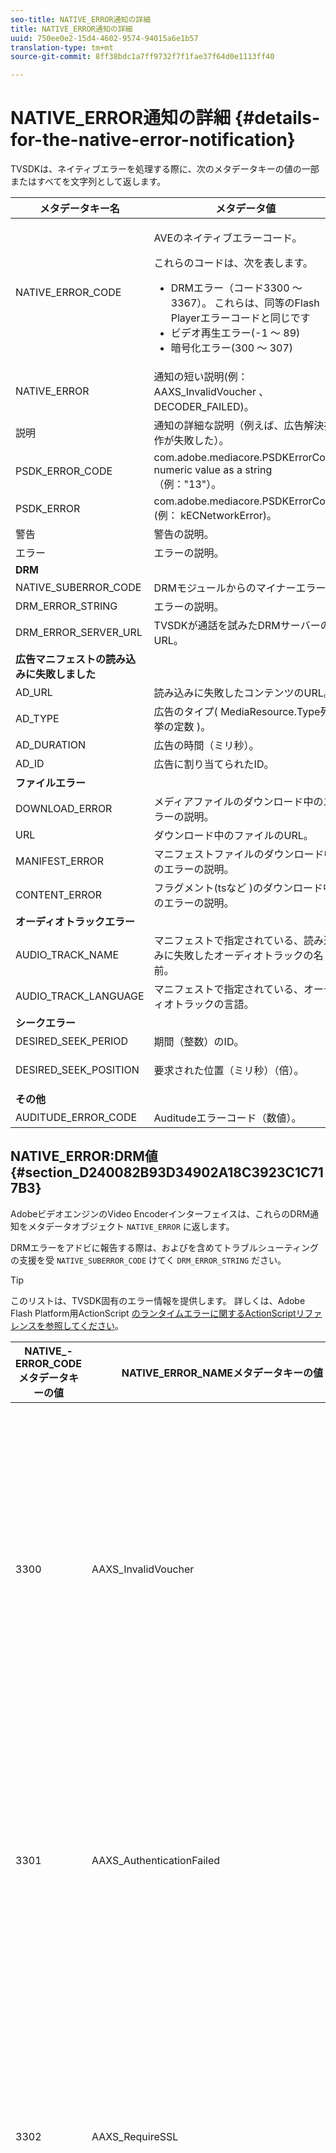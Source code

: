 ```yaml
---
seo-title: NATIVE_ERROR通知の詳細
title: NATIVE_ERROR通知の詳細
uuid: 750ee0e2-15d4-4602-9574-94015a6e1b57
translation-type: tm+mt
source-git-commit: 8ff38bdc1a7ff9732f7f1fae37f64d0e1113ff40

---
```



# NATIVE_ERROR通知の詳細 {#details-for-the-native-error-notification}

TVSDKは、ネイティブエラーを処理する際に、次のメタデータキーの値の一部またはすべてを文字列として返します。

<table id="table_7F713B7A56024D8DA3C84E449D09CC91"> 
 <thead> 
  <tr> 
   <th colname="col1" class="entry"> メタデータキー名 </th> 
   <th colname="col2" class="entry"> メタデータ値 </th> 
  </tr> 
 </thead>
 <tbody> 
  <tr> 
   <td colname="col1"><span class="codeph"> NATIVE_ERROR_CODE</span> </td> 
   <td colname="col2"> <p>AVEのネイティブエラーコード。 </p> <p>これらのコードは、次を表します。 
     <ul id="ul_1F33D523DDFE4CE8B4F0DC279FF7E4F8"> 
      <li id="li_07A2D9BEE6364935A61EF3BD4AB6DE27">DRMエラー（コード3300 ～ 3367）。 これらは、同等のFlash Playerエラーコードと同じです </li> 
      <li id="li_433BA22DE3504AEEB623598BB4F939FA">ビデオ再生エラー(-1 ～ 89) </li> 
      <li id="li_B347CB151DB94DE0A1DDEB1B33D2DABA">暗号化エラー(300 ～ 307) </li> 
     </ul> </p> </td> 
  </tr> 
  <tr> 
   <td colname="col1"><span class="codeph"> NATIVE_ERROR</span> </td> 
   <td colname="col2">通知の短い説明(例： <span class="codeph"> AAXS_InvalidVoucher</span> 、 <span class="codeph"> DECODER_FAILED</span>)。 </td> 
  </tr> 
  <tr> 
   <td colname="col1"><span class="codeph"> 説明</span> </td> 
   <td colname="col2"> 通知の詳細な説明（例えば、広告解決操作が失敗した）。 </td> 
  </tr> 
  <tr> 
   <td colname="col1"><span class="codeph"> PSDK_ERROR_CODE</span> </td> 
   <td colname="col2"><span class="codeph"> com.adobe.mediacore.PSDKErrorCode</span> numeric value as a string （例："13"）。 </td> 
  </tr> 
  <tr> 
   <td colname="col1"><span class="codeph"> PSDK_ERROR</span> </td> 
   <td colname="col2"><span class="codeph"> com.adobe.mediacore.PSDKErrorCode</span> (例： <span class="codeph"> kECNetworkError</span>)。 </td> 
  </tr> 
  <tr> 
   <td colname="col1"><span class="codeph"> 警告</span> </td> 
   <td colname="col2"> 警告の説明。 </td> 
  </tr> 
  <tr> 
   <td colname="col1"><span class="codeph"> エラー</span> </td> 
   <td colname="col2"> エラーの説明。 </td> 
  </tr> 
  <tr> 
   <td colname="col1"><b>DRM</b> </td> 
   <td colname="col2"></td> 
  </tr> 
  <tr> 
   <td colname="col1"><span class="codeph"> NATIVE_SUBERROR_CODE</span> </td> 
   <td colname="col2"> DRMモジュールからのマイナーエラー。 </td> 
  </tr> 
  <tr> 
   <td colname="col1"><span class="codeph"> DRM_ERROR_STRING</span> </td> 
   <td colname="col2"> エラーの説明。 </td> 
  </tr> 
  <tr> 
   <td colname="col1"><span class="codeph"> DRM_ERROR_SERVER_URL</span> </td> 
   <td colname="col2"> TVSDKが通話を試みたDRMサーバーのURL。 </td> 
  </tr> 
  <tr> 
   <td colname="col1"><b>広告マニフェストの読み込みに失敗しました</b> </td> 
   <td colname="col2"></td> 
  </tr> 
  <tr> 
   <td colname="col1"><span class="codeph"> AD_URL</span> </td> 
   <td colname="col2"> 読み込みに失敗したコンテンツのURL。 </td> 
  </tr> 
  <tr> 
   <td colname="col1"><span class="codeph"> AD_TYPE</span> </td> 
   <td colname="col2">広告のタイプ( <span class="codeph"> MediaResource.Type列挙の定数</span> )。 </td> 
  </tr> 
  <tr> 
   <td colname="col1"><span class="codeph"> AD_DURATION</span> </td> 
   <td colname="col2"> 広告の時間（ミリ秒）。 </td> 
  </tr> 
  <tr> 
   <td colname="col1"><span class="codeph"> AD_ID</span> </td> 
   <td colname="col2"> 広告に割り当てられたID。 </td> 
  </tr> 
  <tr> 
   <td colname="col1"><b>ファイルエラー</b> </td> 
   <td colname="col2"></td> 
  </tr> 
  <tr> 
   <td colname="col1"><span class="codeph"> DOWNLOAD_ERROR</span> </td> 
   <td colname="col2"> メディアファイルのダウンロード中のエラーの説明。 </td> 
  </tr> 
  <tr> 
   <td colname="col1"><span class="codeph"> URL</span> </td> 
   <td colname="col2"> ダウンロード中のファイルのURL。 </td> 
  </tr> 
  <tr> 
   <td colname="col1"><span class="codeph"> MANIFEST_ERROR</span> </td> 
   <td colname="col2"> マニフェストファイルのダウンロード中のエラーの説明。 </td> 
  </tr> 
  <tr> 
   <td colname="col1"><span class="codeph"> CONTENT_ERROR</span> </td> 
   <td colname="col2">フラグメント(tsなど <span class="codeph"></span>)のダウンロード中のエラーの説明。 </td> 
  </tr> 
  <tr> 
   <td colname="col1"><b>オーディオトラックエラー</b> </td> 
   <td colname="col2"></td> 
  </tr> 
  <tr> 
   <td colname="col1"><span class="codeph"> AUDIO_TRACK_NAME</span> </td> 
   <td colname="col2"> マニフェストで指定されている、読み込みに失敗したオーディオトラックの名前。 </td> 
  </tr> 
  <tr> 
   <td colname="col1"><span class="codeph"> AUDIO_TRACK_LANGUAGE</span> </td> 
   <td colname="col2"> マニフェストで指定されている、オーディオトラックの言語。 </td> 
  </tr> 
  <tr> 
   <td colname="col1"><b>シークエラー</b> </td> 
   <td colname="col2"></td> 
  </tr> 
  <tr> 
   <td colname="col1"><span class="codeph"> DESIRED_SEEK_PERIOD</span> </td> 
   <td colname="col2"> 期間（整数）のID。 </td> 
  </tr> 
  <tr> 
   <td colname="col1"><span class="codeph"> DESIRED_SEEK_POSITION</span> </td> 
   <td colname="col2"> <p>要求された位置（ミリ秒）（倍）。 </p> </td> 
  </tr> 
  <tr> 
   <td colname="col1"><b>その他</b> </td> 
   <td colname="col2"></td> 
  </tr> 
  <tr> 
   <td colname="col1"><span class="codeph"> AUDITUDE_ERROR_CODE</span> </td> 
   <td colname="col2"> Auditudeエラーコード（数値）。 </td> 
  </tr> 
 </tbody> 
</table>

## NATIVE_ERROR:DRM値 {#section_D240082B93D34902A18C3923C1C717B3}

AdobeビデオエンジンのVideo Encoderインターフェイスは、これらのDRM通知をメタデータオブジェクト `NATIVE_ERROR` に返します。

DRMエラーをアドビに報告する際は、およびを含めてトラブルシューティングの支援を受 `NATIVE_SUBERROR_CODE` けてく `DRM_ERROR_STRING` ださい。

>[!TIP]
>
>このリストは、TVSDK固有のエラー情報を提供します。 詳しくは、Adobe Flash Platform用ActionScript [のランタイムエラーに関するActionScriptリファレンスを参照してください](https://help.adobe.com/en_US/FlashPlatform/reference/actionscript/3/runtimeErrors.html#3300)。

<table id="table_CD59A859865F4FFDBAA249C89C74770A"> 
 <thead> 
  <tr> 
   <th colname="col1" class="entry"> NATIVE_- ERROR_CODEメタデータキーの値 </th> 
   <th colname="col2" class="entry"> NATIVE_ERROR_NAMEメタデータキーの値 </th> 
   <th colname="col3" class="entry"> 意味 </th> 
  </tr>
 </thead>
 <tbody> 
  <tr> 
   <td colname="col1"> 3300 </td> 
   <td colname="col2"><span class="codeph"> AAXS_InvalidVoucher</span> </td> 
   <td colname="col3"> 
    <ul id="ul_516E4CB32D624B22892DDB9266CB04CA"> 
     <li id="li_348FC0F38B11417994119B61C9244076">ディストリビュータのソフトウェアの動作： 
      <ul id="ul_7AFD45CF92454BA4927783FAA628FBC4"> 
       <li id="li_0D9CCE61612643648C12DCDDD252E52A">Google Chromeを使用し、匿名モードで、Flash Playerのバージョンが11.6未満の場合は、このエラーが発生する可能性があります。 <p>プレイヤーはブラウザーのバージョン番号を確認し、匿名モードを終了するようにユーザーに通知することをお勧めします。 </p> </li> 
       <li id="li_1DC6B755BD0840D48BEC92568FD330BA">ライセンスを再度要求します。 <p>リクエストが正常に完了した場合は、ログを記録したりエスカレーションを行う必要はありません。 要求が失敗した場合は、エラーの原因となった内容を記録します。 <span class="codeph"> subErrorIdは</span> 、行エラーがある場合は含みます。 </p> </li> 
      </ul> </li> 
     <li id="li_060B5D60C9BB419CBFA7B062FBCF2632">ディストリビューターが行うべきこと： 
      <ul id="ul_FADB29DBF0DA4A0E8E54134AEB7DCD8A"> 
       <li id="li_FC5B1C04D21E4AECB0EBD9ADD3198504">Chrome以外のFlashバージョン11.6より前の設定で再試行が失敗した場合、パッケージ化でエラーが発生していた可能性があります。 </li> 
       <li id="li_A720ECE591254021879B335B81B1F76D">問題が特定のコンテンツに固有であるかどうかを確認し、再パッケージ化します。 </li> 
      </ul> </li> 
    </ul> </td> 
  </tr> 
  <tr> 
   <td colname="col1"> 3301 </td> 
   <td colname="col2"><span class="codeph"> AAXS_AuthenticationFailed</span> </td> 
   <td colname="col3"> <p>サーバーがクライアントの認証に失敗したか、認証に失敗しました。 </p> 
    <ul id="ul_BE77AC1848FB4C09B6318359ACF1B8EE"> 
     <li id="li_6FB37D317D174E8488C5070D20CD241C">配布者のソフトウェアは、ユーザーの資格情報を再確立するか、ユーザーがコンテンツへのアクセスを取得するように誘導するために必要なアクションを実行する必要があります。 </li> 
     <li id="li_BE071D59805B42D38E3E7650BC936417">ディストリビューターは、ディストリビューターの承認と認証メカニズムが正しく動作していることを確認する必要があります。 <p>配布者は、認証または認証機能の使用を計画していない場合、問題のあるコンテンツのポリシーで認証が必要かどうかを確認し、ポリシー/ライセンスの不一致の診断を参照してください。 </p> </li> 
    </ul> <p>このエラーコードについて詳しくは、 <a href="https://forums.adobe.com/thread/1277149" format="https" scope="external"> DRMエラー3301の原因と解決を参照してください</a>。 </p> </td> 
  </tr> 
  <tr> 
   <td colname="col1"> 3302 </td> 
   <td colname="col2"><span class="codeph"> AAXS_RequireSSL</span> </td> 
   <td colname="col3"> <p>Access 4.0以降では、リモートキーURLがHTTPSをスキームとして使用していない場合、iOSでこのエラーが発生します。 HTTPSが必要です。 </p> 
    <ul id="ul_3D47777BBCA14B67B107FBBE3E37E40C"> 
     <li id="li_7F7BBB27AE754CC39ABAAF9269739C49">ディストリビューターがAccess v4より古いバージョンを使用している場合、または4以上のバージョンを使用しているが、プラットフォームがiOSでない場合は、ディストリビューターのソフトウェアがエラーをログに記録する必要があります。 <p>このエラーはiOSでのみスローされます。 </p> </li> 
     <li id="li_D83C427D2A0D47408F723EF7195070B6">ディストリビューターのソフトウェアがAdobe Accessバージョン4以上で、プラットフォームがiOSの場合、ディストリビューターは、使用しているリモートキーサーバーのURLをHTTPSに変更する必要があります。 <p>HTTPのみを使用している場合は、配布者がHTTPSサーバーを設定する必要がある場合があります。 それ以外の場合は、配布者はログに記録された情報をアドビに送信し、問題を承認申請する必要があります。 </p> </li> 
    </ul> </td> 
  </tr> 
  <tr> 
   <td colname="col1"> 3303 </td> 
   <td colname="col2"><span class="codeph"> AAXS_ContentExpired</span> </td> 
   <td colname="col3"> <p>表示中のコンテンツは、コンテンツプロバイダーによって設定されたルールに従って有効期限が切れています。 subErrorIdには、クライアント固有のエラーまたは行エラーが含まれます。 </p> <p> 
     <ul id="ul_1E4B3B8AE87A4E79997553BB2A0E52B9"> 
      <li id="li_EE3F2EEBF73743B9A38E4FCB7531E275">ディストリビュータのソフトウェアは、新しい期限切れでないライセンスが使用可能かどうかを判断するために、サーバからライセンスを1回再取得しようとします。 <p>使用可能なライセンスがない場合、またはライセンスの有効期限が切れた場合は、ユーザーに新しいライセンスの取得を許可するか、コンテンツを視聴できないことを通知します。有効期限/終了日が切れたポリシーでコンテンツがパッケージ化された場合は、PolicyEvaluationException <span class="codeph"></span> 、PolicyEnd Date（サーバーエラーコード303） 確認するサーバーのログファイルを確認します。 </p> <p>可能な場合は、パッケージ化時に使用したポリシーを確認し、有効期限が切れているかどうかを確認する必要があります。 Javaコマンドラインツールは次のとおりです。 
        <code>
         java&nbsp;-jar&nbsp;libs/AdobePolicyManager.jar&nbsp;&nbsp;&nbsp;detail&nbsp;demo.pol
        </code> </p> </li> 
      <li id="li_50DBE680D8F04E7DA3E29C65A93188E7">配布者は、ライセンスの有効期限が意図したとおりに設定されているかどうかを確認する必要があります。 </li> 
     </ul> </p> <p>このエラーコードについて詳しくは、3303 (Content Expired) with AMS/FMS using a Live Stream? <a href="https://forums.adobe.com/thread/1300813" format="https" scope="external"></a>. </p> </td> 
  </tr> 
  <tr> 
   <td colname="col1"> 3304 </td> 
   <td colname="col2"><span class="codeph"> AAXS_AuthorizationFailed</span> </td> 
   <td colname="col3">このエラーコードについて詳しくは、 <a href="https://forums.adobe.com/thread/1277149" format="https" scope="external"> DRMエラー3301の原因と解決を参照してください</a>。 </td> 
  </tr> 
  <tr> 
   <td colname="col1"> 3305 </td> 
   <td colname="col2"><span class="codeph"> AAXS_ServerConnectionFailed</span> </td> 
   <td colname="col3"> <p>ネットワークの遅延またはクライアントがオフラインのため、ライセンスサーバーまたはドメインサーバーへの接続がタイムアウトしました。 通常、subErrorIdにはHTTPリターンコードが含まれます。 </p> 
    <ul id="ul_938C7D8F07F64B4FA71A09DDF37E2E64"> 
     <li id="li_6648EA0049094E369BD9AE9CCA6B148D">ディストリビュータのソフトウェアは、既知の正常なサーバへのネットワーク接続を試みる必要があります。 <p>試行が失敗した場合は、ネットワークに再接続するようにユーザーに促します。 試行が成功した場合は、ログに記録します。 </p> </li> 
     <li id="li_2ECA2C04BA08449DA3AD79A52EFAA229">使用中のライセンスサーバーとドメインサーバーがオンラインで、クライアントのネットワークから見えることをディストリビューターが確認する必要があります。 </li> 
    </ul> <p>このエラーコードについて詳しくは、 <a href="https://forums.adobe.com/thread/1284947" format="https" scope="external"> DRM 3305 [ServerConnectionFailed]の原因と解決を参照してください</a>。 </p> </td> 
  </tr> 
  <tr> 
   <td colname="col1"> 3306 </td> 
   <td colname="col2"><span class="codeph"> AAXS_ClientUpdateRequire</span> </td> 
   <td colname="col3"> 新しいバージョンのAndroid向けTVSDKを使用します。 <p>現在のクライアントは要求された操作を完了できませんが、更新されたクライアントは要求を完了できる可能性があります。 </p> <p>これには、次のような原因が考えられます。 
     <ul id="ul_2EC4D42D5273439FA1AFDA1A2578B3D6"> 
      <li id="li_FCA926F5FAED4E7190BE855545AB6ACF">このクライアントで使用できない共有ドメインが使用されました。 これは、Chromeでの再生が機能する場合に該当しますが、他のブラウザーでの再生も同様です。 <p> <p>ヒント：Chromeでは、他のブラウザーとは異なるPHDS/PHLSキーを使用します。 詳しくは、https://adobeprimetime.zendesk.com/agent/tickets/2891を参照してく <a href="https://adobeprimetime.zendesk.com/agent/tickets/2891" format="https" scope="external"> ださい</a>。 </p> </p> </li> 
      <li id="li_3B633FB699234DCEA136E9BE3CC3386D">5.0より前のiOSバージョンで実行している場合に、アプリケーションが複数のDRMSessionを追加しようとしています。 </li> 
      <li id="li_F7ED993AF0B941A7A27216B4D587A999">バージョン2のみがサポートされている場合、メタデータのバージョンは3以上です。 </li> 
     </ul> </p> 
    <ul id="ul_EE4AE6AD4F1745A5B5623E53B599DB62"> 
     <li id="li_7A83869D4262443DA35FA1DF8D3097DD">ディストリビューターのソフトウェアは、ユーザーに警告を出し、操作を中止する必要があります。 <p>ソフトウェアがアップグレードが利用可能かどうかを判断する方法を持っている場合は、プラットフォームに適した方法でそのアップグレードにユーザーを誘導します。 </p> </li> 
     <li id="li_AF9C2711FDE54DA196EB9D2864632000">共有ドメインが原因で問題が発生した場合、ディストリビューターは、更新されたランタイムまたはライブラリをアドビに確認する必要があります。 <p>Flashランタイムの場合、ディストリビューターはアプリケーション内で直接アップグレードを強制できます。 ライブラリの場合、ディストリビューターは、更新されたライブラリを取得し、アプリケーションを再構築して、ユーザーに展開する必要があります。 </p> <p>複数のDRMSessionが原因で問題が発生した場合は、複数のDRMSessionを追加する前に、ディストリビューターがiOSのバージョン番号を確認するようにアプリケーションを更新する必要があります。 また、iOS v5以降にアプリケーションの配布を制限することもできます。 </p> <p>メタデータのバージョンがバージョン2よりも高いことが原因で問題が発生した場合は、メタデータが破損している可能性があります。 メタデータを再構築し、結果を調べることができます。 引き続き問題が見つかる場合は、問題をログに記録し、アドビにエスカレーションします。 </p> </li> 
    </ul> <p>このエラーコードの詳細については、「 3306 DRMErrorEventエ <a href="https://forums.adobe.com/thread/1266675" format="https" scope="external"> ラーコードを修正する方法」を参照してください。</a> </p> </td> 
  </tr> 
  <tr> 
   <td colname="col1"> 3307 </td> 
   <td colname="col2"><span class="codeph"> AAXS_InternalFailure</span> </td> 
   <td colname="col3"> <p>これは一般に、Adobe Accessコードのバグを表しており、以下のような既知のバグがない限り、予期しない問題です。 subErrorIdには、クライアント固有のエラーまたは行エラーが含まれます。 </p> 
    <ul id="ul_79F4A9655A2148519B1E9509C41F78C3"> 
     <li id="li_0E093AB4D6BD489B852279E6C1525A15">ブラウザーがWindows版Chromeで、Flashバージョンが11.6（SWFバージョン19以降）の場合、ディストリビューターのソフトウェアでは、ユーザーが情報バーの <span class="uicontrol"> Deny</span> （拒否）を押し、3368と同じ処理を行ったと想定する必要があります。 </li> 
     <li id="li_0215D1089B344861A2C0A73E1067CFEF">ブラウザーがChromeでない場合、またはFlashのバージョンが11.6でない場合に3307が発生すると、ディストリビューターはアドビにエスカレーションする必要があります。 </li> 
    </ul> <p>重要： <span class="codeph"> 3307:1107296344(FailedToGetBrokerHandle)は</span> 、Chromeブラウザーのバージョン24 ～ 28で発生する場合があります。 </p> </td> 
  </tr> 
  <tr> 
   <td colname="col1"> 3308 </td> 
   <td colname="col2"><span class="codeph"> AAXS_WrongLicenseKey</span> </td> 
   <td colname="col3"> <p>このエラーは、使用中のライセンスに、コンテンツの復号化に必要な誤ったキーが含まれている場合にスローされます。 subErrorIdには、クライアント固有のエラーまたは行エラーが含まれます。 </p> <p>このバグを生成する方法は2つしかないようです。 
     <ul id="ul_1C955BD74C7843809D1B5A0CDCA5ED7B"> 
      <li id="li_18F0A7FDA6584887AD9DB3EDE54080D8">お客様は、ライセンス生成用の標準的なアドビツール（例えば、ライセンサーサーバーのJavaフレームワーク）を変更しました。 <p>この場合、ライセンスに不正なキーが含まれており、どのコンテンツにも対応していない可能性があります。 </p> </li> 
      <li id="li_21D04ED1F1FA464785BC297D385766FF">同じライセンスIDを持つ複数のライセンスを発行した。 <p>この場合、クライアント上で使用可能な複数のライセンスがコンテンツのメタデータと一致し、Accessコードで誤ったライセンスが使用用に選択されています。 </p> </li> 
     </ul> </p> 
    <ul id="ul_64AEE62BE36946F290067CF475A36ECA"> 
     <li id="li_9EEB2B11A4DA41E78C5840D8FAA81F0D">ディストリビュータのソフトウェアは、サーバからのライセンスの再取得を試みる必要があります。 
      <ul id="ul_ACADC5518B054D0A853AEED2B675DB23"> 
       <li id="li_394835C8731048A5BF7D9370AC12448C">使用可能なライセンスがない場合やライセンスの有効期限が切れている場合は、新しいライセンスを取得するためのワークフローを提供するか、コンテンツを視聴できないことをユーザーに通知して問題をログに記録します。 </li> 
       <li id="li_3FE50518BE53405F9563FA620F7EAD5F">これがドメインにバインドされたコンテンツ（AIRの場合）の場合、ユーザーがドメインに参加する方法を提供します。 </li> 
      </ul> </li> 
     <li id="li_C80B353C1AEA4E9398241420CB491E84">配布者は、次の条件を満たす必要があります。 
      <ul id="ul_B5C50009374C4EED9B2B050B48F5F0F6"> 
       <li id="li_D5E6B760E0BC4B5C949ED1544B398838">Accessライセンスサーバーのライセンス発行部分がカスタマイズされていないことを確認します。 </li> 
       <li id="li_AA8F4E4B6DDD40BA8807C0920A92186B">すべてのライセンスに対して一意のライセンスIDを発行していることを確認します。 </li> 
       <li id="li_A2C53FE779AC4FDDB65E00A2C4F43EC4">Adobeで問題の承認申請を行います。 </li> 
      </ul> </li> 
    </ul> </td> 
  </tr> 
  <tr> 
   <td colname="col1"> 3309 </td> 
   <td colname="col2"><span class="codeph"> AAXS_CorruptedAdditionalHeader </span> </td> 
   <td colname="col3"> <p>これは、ヘッダーが65536バイトを超える場合に発生します。 </p> 
    <ul id="ul_82C0F688519B4F43A764D59A891F1903"> 
     <li id="li_E66AC9149A0649E88A79C5289C12C395">ディストリビューターのソフトウェアは、エラーの原因となったコンテンツの一部をログに記録する必要があります。 </li> 
     <li id="li_1C5916A33E7B4DC9968105B9BD20A727">ディストリビュータは、エラーが特定のコンテンツで再現できることを確認する必要があります。 壊れたコンテンツを再パッケージ化します。 </li> 
    </ul> </td> 
  </tr> 
  <tr> 
   <td colname="col1"> 3310 </td> 
   <td colname="col2"><span class="codeph"> AAXS_AppIDMismatch </span> </td> 
   <td colname="col3">Androidアプリケーションが使用中のアプリケーションと一致しません。 <p>正しいAIRアプリケーションまたはFlash SWFが使用されていない。 </p> </td> 
  </tr> 
  <tr> 
   <td colname="col1"> 3311 </td> 
   <td colname="col2"><span class="codeph"> AAXS_AppVersionMismatch </span> </td> 
   <td colname="col3"> 使用中ではありません。 この問題は、AIRのバージョン1.xスタックでも引き続き生成される可能性があります。 </td> 
  </tr> 
  <tr> 
   <td colname="col1"> 3312 </td> 
   <td colname="col2"><span class="codeph"> AAXS_LicenseIntegrity </span> </td> 
   <td colname="col3"> この問題を修正するには、サーバーからライセンスを再度ダウンロードします。 </td> 
  </tr> 
  <tr> 
   <td colname="col1"> 3313 </td> 
   <td colname="col2"><span class="codeph"> AAXS_WriteMicrosafeFailed </span> </td> 
   <td colname="col3"> <p>この問題は、システムがファイルシステムに書き込めない場合に発生します。 <span class="codeph"> subErrorIdには</span> 、クライアント固有のエラーまたは行エラーが含まれます。 </p> <p>Microsoft Windowsでは、暗号化されたコンテンツにlicenseIDまたはpolicyIDが長すぎる場合、Active XまたはNPAPIプラグフラッシュプレーヤーによってエラー3313がスローされる可能性があります。 これは、Windowsのパスの長さの最大値が原因です。 （Pepperプラグインにはこの問題はありません）。 </p> <p>「ワトソン3549660」を参照してください。 </p> 
    <ul id="ul_DFD527D1E1224A439766DF7BED878E3B"> 
     <li id="li_FAF8FD98A4E8478CA7A92F770676ADFC">ディストリビュータのソフトウェアは、ユーザのディレクトリがロックされていないか、ボリュームがいっぱいになっているか、ロックされていないかを確認するプロンプトを表示する必要があります。 </li> 
     <li id="li_6D1136EA750A459BBECEEE5F73F527BB">ディストリビューターがFlashではなくAIRを使用している場合は、パスの長さの制限が原因の可能性があります。 <p>配布者は、AIRアプリケーションの名前を妥当なものに短縮する必要があります。 また、短いライセンスIDとポリシー <span class="codeph"> IDを使用して</span> 、コンテンツを再度公 <span class="codeph"> 開します</span>。 </p> </li> 
    </ul> </td> 
  </tr> 
  <tr> 
   <td colname="col1"> 3314 </td> 
   <td colname="col2"><span class="codeph"> AAXS_CorruptedDRMMetadata </span> </td> 
   <td colname="col3"> <p>このエラーは、多くの場合、コンテンツがテストPKI証明書でパッケージ化され、プレイヤーが実稼働PKIで構築されているか、またはその逆であることを示します。 subErrorIdには、クライアント固有のエラーまたは行エラーが含まれます。 </p> 
    <ul id="ul_A122EF304CAF48A8B4DA1E3F4413E29B"> 
     <li id="li_A9A1A5B23E884C22A71E2DE7535FEB3B">ディストリビューターのソフトウェアは、エラーの原因となったコンテンツの一部をログに記録する必要があります。 </li> 
     <li id="li_7AD7F13A4B1B4998A7E49664E7645815">配布者は、エラーが特定のコンテンツで再現できることを確認する必要があります。 <p>壊れたコンテンツを再パッケージ化する必要がある場合があります。 </p> </li> 
    </ul> </td> 
  </tr> 
  <tr> 
   <td colname="col1"> 3315 </td> 
   <td colname="col2"><span class="codeph"> AAXS_PermissionDenied </span> </td> 
   <td colname="col3"> <p>3305が意図されている場合にこのエラーコードがスローされる既知のバグがあります。 詳しくは、 <a href="https://forums.adobe.com/thread/1284947" format="https" scope="external"> DRM 3305 [ServerConnectionFailed]の原因と解決を参照してください</a>。 </p> <p>AIRによって読み込まれたリモートSWFは、Flash Access機能にアクセスできません。 このエラーコードは、ネットワークアクセス中にセキュリティエラーが発生した場合にもスローされます。 例えば、宛先サーバーがcrossdomain.xmlを使用して接続するクライアントがない、またはcrossdomain.xmlに到達できないなどです。 </p> <p>詳しくは、 <a href="https://forums.adobe.com/thread/1266592" format="https" scope="external"> DRMエラー3315で考えられる根本原因と解決を参照してください</a>。 </p> </td> 
  </tr> 
  <tr> 
   <td colname="col1"> 3316 </td> 
   <td colname="col2"><span class="codeph"> AAXS_NOTUSED_MOVED </span> </td> 
   <td colname="col3"> ADOBECPSHIM_ <span class="codeph"> MinorErr_MissingAdobeCPModuleでした</span>。 Flashエラーコードと競合するので、3344に移動されました。 </td> 
  </tr> 
  <tr> 
   <td colname="col1"> 3317 </td> 
   <td colname="col2"><span class="codeph"> AAXS_LoadAdobeCPFailed </span> </td> 
   <td colname="col3"> <p>重要： これはまれなエラーで、通常は実稼働環境では発生しません。 </p> <p>エラーが発生した場合は、次のいずれかを実行できます。 
     <ul id="ul_BC435E61623444BB98A86216531DC892"> 
      <li id="li_FA433D0758B642D2AFDCF04906B3FE18">AIRを使用している場合は、再インストールします。 </li> 
      <li id="li_F08D9AAFF46244F8842DEE5FD9CBBE0A">Flash Playerを使用している場合は、AdobeCPモジュールを再 <span class="codeph"> 度ダウンロード</span> します。 </li> 
     </ul> </p> </td> 
  </tr> 
  <tr> 
   <td colname="col1"> 3318 </td> 
   <td colname="col2"><span class="codeph"> AAXS_IncompatibleAdobeCPVersion </span> </td> 
   <td colname="col3"> Androidには適用されません。 </td> 
  </tr> 
  <tr> 
   <td colname="col1"> 3319 </td> 
   <td colname="col2"><span class="codeph"> AAXS_MissingAdobeCPGetAPI </span> </td> 
   <td colname="col3"> Androidには適用されません。 </td> 
  </tr> 
  <tr> 
   <td colname="col1"> 3320 </td> 
   <td colname="col2"><span class="codeph"> AAXS_HostAuthenticateFailed </span> </td> 
   <td colname="col3"> Androidには適用されません。 </td> 
  </tr> 
  <tr> 
   <td colname="col1"> 3321 </td> 
   <td colname="col2"><span class="codeph"> AAXS_I15nFailed </span> </td> 
   <td colname="col3"> <p>キーを使用したクライアントのプロビジョニング処理に失敗しました。 subErrorIdには、クライアント固有、サーバー固有または行エラーが含まれます。 </p> 
    <ul id="ul_98D919B9060A441AACB6106F6D8E8DA7"> 
     <li id="li_DCAB00A8AC4A426CBBD377374B3F71AE">ディストリビューターのソフトウェアは、少なくとも1回は操作を再試行する必要があります。 <p>WindowsでGoogle Chromeを使用している場合は、サンドボックス内にないプラグインアクセスを許可する方法について説明します。 詳しくは、 <a href="https://helpx.adobe.com/adobe-access/kb/error-3321.html" format="html" scope="external"> Google Chromeのunsandboxへのアクセス拒否を参照してください</a>。 </p> </li> 
     <li id="li_7FB7681FE32D444BB1BDBA3E5953A2C3">ディストリビューターは、次のいずれかのタスクを完了する必要があります。 
      <ul id="ul_486B64F187C44AE3B4775953A6142836"> 
       <li id="li_095B1D4CD051427CB2BFA7082B454056">エラーが複数のプラットフォームで一致する場合は、アドビに問題のエスカレーションを行う必要があります。 </li> 
       <li id="li_0C6EB7B912FA41E59657216498DA3515">Windows上のChromeに限定されたエラーの場合は、サンドボックス化されていないプラグインへのアクセスを許可するようにユーザーを誘導します。 </li> 
      </ul> <p>配布者はSWFをバージョン19以降に更新する必要があり、Chrome固有の3321エラーが発生すると3368エラーが発生します。 エラー3368は、ディストリビュータのソフトウェアによってより具体的に処理される可能性があります。 この変更は、Chrome Stableチャネルバージョン26.0.1410.43で導入されました。 </p> <p>ヒント：エラー <span class="codeph"> 3321:1090519056</span> は、Flash Playerバージョン11.1 ～ 11.6で発生する可能性があります。最新バージョンのFlash Playerにアップグレードすることをお勧めします。 </p> </li> 
    </ul> <p>詳しくは、 <a href="https://forums.adobe.com/thread/1277138" format="https" scope="external"> DRMエラー3321の原因と解決を参照してください</a>。 </p> </td> 
  </tr> 
  <tr> 
   <td colname="col1"><b>グローバルストアの破損エラー</b> </td> 
   <td colname="col2"> </td>
   <td colname="col3"> </td>
  </tr> 
  <tr> 
   <td colname="col1"> 3322 </td> 
   <td colname="col2"><span class="codeph"> AAXS_DeviceBindingFailed </span> </td> 
   <td colname="col3"> <p>デバイスが、初期化時に存在した構成と一致していないようです。 subErrorIdには、クライアント固有のエラーまたは行エラーが含まれます。 </p> <p>ディストリビューターのソフトウェアは、次のいずれかのタスクを完了する必要があります。 
     <ul id="ul_444401051A2E407B95BC44491E9BB71C"> 
      <li id="li_93493EA05DB44CB1AEC368663F1ABA8D"> <p>デバイスがFlash Playerを使用していない場合、AIR、iOSなどを使用している場合は、 <span class="codeph"> DRMManager.resetDRMVouchers()を呼び出します</span>。 </p> <p>この問題が開発段階でiOSで発生する場合は、サードパーティのプレリリース配布システム（HockeyAppなど）からダウンロードしたビルドとXcodeからローカルビルドを切り替える際に、問題が発生しているかどうかを開発者に確認してください。 HockeyAppから配布されたビルドとXcodeからのビルドを切り替える際に、以前のインストールの属性が完全に上書きされることはありません。 この状況では、3322エラーが発生する可能性があります。 </p> <p>この問題を解決するには、開発者は、新しいビルドをインストールする前に、古いビルドをデバイスから削除する必要があります。 </p> </li> 
      <li id="li_A5C9633F11584C788A2D9A23CC18FA6D">デバイスがFlash Playerを使用しており、3322または3346のエラーコードで使用できない場合は、アドビの説明書を参照して、 <a href="https://forums.adobe.com/message/5535907#5535907" format="https" scope="external"> Chromeの</a>DRM Error 3322/3346/3368でDRMライセンスストアをプログラム的にリセットする方法を確認してください(Info-Bar Problems)。 </li> 
     </ul> </p> <p>このエラーは頻繁に発生するとは限りません。 移動プロファイルを使用する企業環境では、DRMで保護されたコンテンツをユーザーが表示していた場合、別のマシンからログインするとエラー3322が発生する可能性が高くなります。 可能な場合、ディストリビュータは、この情報をユーザから取得しようとします。 </p> <p>エラーが頻繁に発生する場合は、アドビにエスカレーションします。 ライセンスストアをリセットした場合に問題が解決したかどうかをアドビに通知し、エラーが発生しているブラウザーをアドビに通知する必要があります。 </p> <p>詳しくは、次の記事を参照してください。 
     <ul id="ul_C468409D1EA046178CA7F54DCDCB84EA"> 
      <li id="li_20C8CA3853574CE486F21E7A3667DAB9"><a href="https://forums.adobe.com/message/5520902" format="https" scope="external"> https://forums.adobe.com/message/5520902</a> </li> 
      <li id="li_6E6F1BD6FE7843449B3E2F06F342EFF7"><a href="https://forums.adobe.com/message/5535911" format="https" scope="external"> https://forums.adobe.com/message/5535911</a> </li> 
      <li id="li_2BE40E513A0C4BAD900C7B69FEF5D690"><a href="https://forums.adobe.com/message/5748618" format="https" scope="external"> https://forums.adobe.com/message/5748618</a> </li> 
      <li id="li_9C2BD122E3874E2893DD43E082A877E0"><a href="https://forums.adobe.com/message/6061165" format="https" scope="external"> https://forums.adobe.com/message/6061165</a> </li> 
     </ul> </p> </td> 
  </tr> 
  <tr> 
   <td colname="col1"> 3323 </td> 
   <td colname="col2"><span class="codeph"> AAXS_CorruptGlobalStateStore </span> </td> 
   <td colname="col3"> <p>DRMクライアントで使用されるファイルが予期せず変更されました。 subErrorIdには、クライアント固有のエラーまたは行エラーが含まれます。 </p> 
    <ul id="ul_96EA771046CA4B2B9FAE24D493F43FF2"> 
     <li id="li_D2693CD8EFEF46108828BA17E3F54FF6">ディストリビュータのソフトウェアは、3322と同じ方法でユーザをリセットするように指示する必要があります。 </li> 
     <li id="li_0149B82436B64E28AC2B8C9B0EB09898">GlobalStoreが、ユーザーベースのハードドライブの予想される障害率を超える速度で障害が発生している場合は、問題をアドビにエスカレートします。 </li> 
    </ul> </td> 
  </tr> 
  <tr> 
   <td colname="col1"> 3324 </td> 
   <td colname="col2"><span class="codeph"> AAXS_MachineTokenInvalid </span> </td> 
   <td colname="col3"> このアプリケーションのDRMローカルストレージをリセットします。 DRMManager.resetDRMを呼び出します。 <p>ライセンスサーバーが証明書失効リスト(CRL)サーバーに接続してCRLファイルを更新できない場合や、クライアントコンピューターがライセンスサーバーによって失効されたライセンス/認証を要求している場合があります。 </p> <p>サーバーログで、エラーコード111がMachineTokenInvalidです。 ただし、クライアントレベルでは、エラーコード111はエラーコード3324に変換される。 </p> <p>DRMライセンスサーバー管理者は、顧客のライセンスサーバーがAdobe CRLファイルを取得できたかどうかを確認する必要があります。 お客様がTomcatを使用している場合は、<span class="filepath"> tomcat/temp/ディレクトリを調べて</span> 、CRLファイルが4つあるかどうかを確認できます。 </p> 
    <ul id="ul_23B7F1A104AF49E79EA87DB8E15E337E"> 
     <li id="li_855D87F251184FE688A8D5FA0F6C9EF5">ファイルがこのディレクトリにある場合は、Windowsエクスプローラーでファイルをダブルクリックし、CRLビューアアプリケーションで、いずれかのファイルの有効期限が切れているかどうかを確認します。 </li> 
     <li id="li_58EC4EDA2B5146188A0FF7B33C91E2FD">tomcat/temp/にファイルがない場合は、ファイアウォール/ルーティングの問題が原因で、このライセンスサーバーがAdobe CRLサーバーに到達できなかったと考えられます。 </li> 
    </ul> <p>詳しくは、「ファイアウォールの規則」を <a href="https://helpx.adobe.com/content/dam/help/en/primetime/drm/drm_secure_deployment_guidelines.pdf" format="http" scope="external"> 参照してくださ</a>い。 </p> <p>CRLファイルが使用できない場合、または期限切れの場合は、ライセンスサーバーに接続できるかどうかを確認する必要があります。 お客様のライセンスサーバでネットワークスニファを開き、サーバを再起動し、クライアントにサーバからのライセンスの要求を試みさせます。 ネットワークトラフィックを観察して、次のURLエンドポイントへの呼び出しが成功したかどうかを確認できます。 <p>ヒント： また、次のCRL URLをブラウザーに入力して、各ファイルを手動でダウンロードできるかどうかを確認することもできます。 </p> 
     <ul id="ul_9B65C7ABBDEC4AC9BF3755FFD3587971"> 
      <li id="li_6867A9050E8D421C9138AC853D1784C9"><a href="https://crl2.adobe.com/Adobe/FlashAccessIndividualizationCA.crl" format="http" scope="external"> crl2.adobe.com/Adobe/FlashAccessIndividualizationCA.crl</a> </li> 
      <li id="li_6431689260554EAFAFDA2EC31798DCB5"><a href="https://crl2.adobe.com/Adobe/FlashAccessIntermediateCA.crl" format="http" scope="external"> crl2.adobe.com/Adobe/FlashAccessIntermediateCA.crl</a> </li> 
      <li id="li_2939674D0F854ADEB67E45FD216288A2"><a href="https://crl2.adobe.com/Adobe/FlashAccessRootCA.crl" format="http" scope="external"> crl2.adobe.com/Adobe/FlashAccessRootCA.crl</a> </li> 
      <li id="li_96386E00BE9D4CB99D100057A5F7C6DD">crl3.adobe.com/AdobeSystemsIncorporated FlashAccessRuntime/LatestCRL.crl</li> 
     </ul> </p> <p>ファイアウォール規則が開いていて、現在の3324エラーがない場合は、一時的なネットワークの問題が発生していた可能性があります。 お客様のサーバログ(おそらく <span class="codeph"> /tomcat/logs/</span> directoryにある)を確認し、ライセンスサーバが証明書失効リストの取得を試みたときにエラーが発生したかどうかを確認します。 <p>重要： CRLファイルの更新時に、大量のクライアント（またはバースト）が3324エラーを一時的なネットワークの問題として報告した場合に、エラーが発生する可能性があります。 ネットワークの問題が解決されると、3324の問題も解決されました。 </p> </p> <p>4つのCRLファイルがすべて <span class="filepath"> tomcat/temp/</span> ディレクトリに存在し、クライアントが3324エラーコードを引き続き取得する場合は、CRLファイルへのファイルアクセスの問題が発生する可能性があります。 この問題を解決するには、ログを確認し、既存のCRLファイルを削除します。 </p> <p>サーバーの問題がない場合は、3322の説明に従って、ユーザーにリセットを促します。 </p> </td> 
  </tr> 
  <tr> 
   <td colname="col1"><b>サーバーストアの破損エラー</b> </td> 
   <td colname="col2"> </td>
   <td colname="col3"> </td>
  </tr> 
  <tr> 
   <td colname="col1"> 3325 </td> 
   <td colname="col2"><span class="codeph"> AAXS_CorruptServerStateStore </span> </td> 
   <td colname="col3"> <p>DRMクライアントで使用されるファイルが予期せず変更されました。 <span class="codeph"> subErrorIdには</span> 、クライアント固有のエラーまたは行エラーが含まれます。 </p> 
    <ul id="ul_860D2402DA61460AB0D938F1116F6D64"> 
     <li id="li_CF368C43452B4265B62ADA3E223894BA">ディストリビューターのソフトウェアは、操作を再試行する必要があります。AdobeCPが問題のあるサーバーストアを内部で削除したため、再試行は成功する必要があります。 再試行に失敗した場合は、問題をログに記録します。 </li> 
     <li id="li_51A5803A1F754970BB4EBD6494F5DC96">再試行が、ユーザーベースのハードドライブの予想される障害率を超える速度で失敗する場合は、問題をアドビにエスカレートします。 </li> 
    </ul> </td> 
  </tr> 
  <tr> 
   <td colname="col1"> 3326 </td> 
   <td colname="col2"><span class="codeph"> AAXS_StoreTamperingDetected </span> </td> 
   <td colname="col3"> DRMManager.resetDRMを呼 <span class="codeph"> び出します</span>。 <p>ライセンスストアは改ざんされたか破損しているため、使用できなくなりました。 </p> <p>ディストリビュータのソフトウェアは、3322で説明されているのと同じ方法でユーザをリセットするように指示する必要があります。 </p> </td> 
  </tr> 
  <tr> 
   <td colname="col1"> 3327 </td> 
   <td colname="col2"><span class="codeph"> AAXS_ClockTamperingDetected </span> </td> 
   <td colname="col3"> 時計を修正するか、Authn <span class="codeph"> /Lic/Domainライセンスを再度取得</span> 。 </td> 
  </tr> 
  <tr> 
   <td colname="col1"><b>認証/ライセンス/ドメインサーバーのエラー</b> </td> 
   <td colname="col2"> </td>
   <td colname="col3"> </td>
  </tr> 
  <tr> 
   <td colname="col1"> 3328 </td> 
   <td colname="col2"><span class="codeph"> AAXS_ServerErrorTryAgain </span> </td> 
   <td colname="col3"> <p>これは、サーバーがクライアントからの要求を完了できなかったサーバー側のエラーです。 このエラーは、例えば、サーバーがビジー状態、HTTP/500、サーバーが要求の復号化に必要なキーを持っていない場合などに発生します。 </p> <p>クライアント側では、何が問題なのかを判断する方法はありません。 お客様は、Adobe Accessサーバーログ(通常はAdobeFlashAccess.log <span class="codeph"></span>)を確認して、何が問題が発生したかを判断する必要があります。 ログには、問題を示す説明的なスタックトレースが常に含まれます。 <span class="codeph"> subErrorIdには</span> 、サーバー固有のエラーまたは行エラーが含まれます。 </p> <p>ディストリビュータは、サーバログを調べて、このエラーを送信しているサーバを特定する必要があります。 サブエラーコード101を持つ3328エラーの場合、サーバは要求を復号化できません。 お客様は、ライセンスサーバーにインストールされているライセンス/トランスポートサーバーの証明書が、パッケージ化時に使用される証明書と一致していることを検証する必要があります。 </p> <p>また、参照実装を使用する場合は、 <span class="codeph"></span> flashaccess-refimpl.propertiesファイルでプライマリ証明書と追加証明書が指定されている場所に入力ミスがないことを確認する必要があります。 </p> </td> 
  </tr> 
  <tr> 
   <td colname="col1"> 3329 </td> 
   <td colname="col2"><span class="codeph"> AAXS_ApplicationSpecificError </span> </td> 
   <td colname="col3"> <p>アプリケーション固有のサブエラーコードは、Flash Accessでは不明です。 <span class="codeph"> subErrorIdには</span> 、発行者がカスタマイズしたライセンスサーバーのサーバー固有のエラーが含まれます。 サーバーがアプリケーション固有の名前空間でエラーを返しました。 </p> </td> 
  </tr> 
  <tr> 
   <td colname="col1"> 3330 </td> 
   <td colname="col2"><span class="codeph"> AAXS_NeedAuthentication </span> </td> 
   <td colname="col3"> <p>このエラーは、ライセンスを取得する前にクライアントに認証を求めるようにコンテンツが設定されている場合に発生します。 </p> 
    <ul id="ul_712D29B8B5A6401FB014C4A283918E32"> 
     <li id="li_2D56905EB50D4FDEAD69CA8EAE38AD1A">ディストリビューターのソフトウェアがユーザーを認証し、ライセンスを再取得する必要があります。 <p>サービスで認証を使用しない場合は、このエラーの原因となっているコンテンツの識別情報をログに記録します。 </p> </li> 
     <li id="li_B3BCF899B8BE41C7A4F7CF84B0503483">このエラーは、コンテンツが認証を要求するように設定されていない場合を除き、エスカレーションを必要としません。 <p>この場合、問題のあるコンテンツを適切なポリシーで再パッケージ化します。 コンテンツが正しくパッケージ化されている場合は、ポリシーの診断とライセンスの不一致を参照してください。 </p> </li> 
    </ul> </td> 
  </tr> 
  <tr> 
   <td colname="col1"> <b>上記に記載されていないライセンスの実施エラー</b> </td> 
   <td colname="col2"> </td>
   <td colname="col3"> </td>
  </tr> 
  <tr> 
   <td colname="col1"> 3331 </td> 
   <td colname="col2"><span class="codeph"> AAXS_ContentNotYetValid </span> </td> 
   <td colname="col3"> <p>取得したライセンスはまだ有効ではありません。 この問題を解決するには、クライアントの時計が正しく設定されていないかどうかを確認します。 クライアントクロックを設定するには、コンテンツを再パッケージ化するか、ライセンスサーバーの設定を変更します。 </p> </td> 
  </tr> 
  <tr> 
   <td colname="col1"> 3332 </td> 
   <td colname="col2"><span class="codeph"> AAXS_CachedLicenseExpired </span> </td> 
   <td colname="col3"> サーバーからライセンスを再取得します。 </td> 
  </tr> 
  <tr> 
   <td colname="col1"> 3333 </td> 
   <td colname="col2"><span class="codeph"> AAXS_PlaybackWindowExpired </span> </td> 
   <td colname="col3"> <p>ポリシーの有効期限が切れるまで、ユーザーにこのコンテンツを再生できないことを通知する必要があります。 </p> </td> 
  </tr> 
  <tr> 
   <td colname="col1"> 3334 </td> 
   <td colname="col2"><span class="codeph"> AAXS_InvalidDRMPlatform </span> </td> 
   <td colname="col3"> <p>例えば、コンテンツプロバイダーがAdobe Accessを設定してプラットフォーム上のAdobe Accessにコンテンツを拒否したり、共有ドメインバインドライセンスが別のパーティション用の共有ドメイントークンにバインドされている場合、このプラットフォームではコンテンツの再生が許可されません。 </p> <p>適切な（CDM機能ゲーテッド）パッケージャーの認定を使用してコンテンツがパッケージ化されなかった場合、CDMはこのエラーをスローする可能性があります。 </p> <p>コンテンツが誤ったPHDS/PHLS証明書でパッケージ化されている場合、Chromeでは動作する可能性がありますが、他のブラウザーでは動作しない（逆の場合も同じ）可能性があります。 <p>ヒント： これは、Chromeで異なるPHDS/PHLS証明書が使用されるためです。 </p>どの証明書が使用されているかを確認するには、コンテンツメタデータの詳細をダンプし、受信者の証明書を <i>探します</i>。 詳しくは、https://adobeprimetime.zendesk.com/agent/tickets/2891を参照してく <a href="https://adobeprimetime.zendesk.com/agent/tickets/2891" format="https" scope="external"> ださい</a>。 </p> </td> 
  </tr> 
  <tr> 
   <td colname="col1"> 3335 </td> 
   <td colname="col2"><span class="codeph"> AAXS_InvalidDRMVersion </span> </td> 
   <td colname="col3"> Android向けTVSDKの最新バージョンにアップグレードします。 <p>この問題を解決するには、次のいずれかのタスクを実行します。 
     <ul id="ul_BF1742948BC9461CB8686DE70124D3CD"> 
      <li id="li_690D440C94CC45A0AE55EC319B1C4C23">AIRのアップグレード </li> 
      <li id="li_CDD20251C881466E88BE7BBB53D61EBC">Flash Playerの場合は、AdobeCPモジュールをアップグレードし、再生を再試行します。 </li> 
     </ul> </p> </td> 
  </tr> 
  <tr> 
   <td colname="col1"> 3336 </td> 
   <td colname="col2"><span class="codeph"> AAXS_InvalidRuntimePlatform </span> </td> 
   <td colname="col3"> <p>例えば、コンテンツプロバイダーがAccessを設定して、プラットフォーム上のFP/AIRに対するコンテンツを拒否しているので、このプラットフォームではコンテンツの再生が許可されません。 </p> </td> 
  </tr> 
  <tr> 
   <td colname="col1"> 3337 </td> 
   <td colname="col2"><span class="codeph"> AAXS_InvalidRuntimeVersion </span> </td> 
   <td colname="col3"> Android向けTVSDKの最新バージョンにアップグレードします。 <p>これは、コンテンツまたはサーバーが特定のバージョンのFlashまたはAIRランタイムに対する再生を拒否するように設定されている場合に発生します。 </p> 
    <ul id="ul_B0732D941256483CABBDD30C9BF43249"> 
     <li id="li_72782B1D638F48C0B87084689FB9C798">ユーザーがFlashをアップグレードできるオペレーティングシステム上にある場合、ディストリビューターのソフトウェアは、ユーザーにFlashのアップグレードを求めるプロンプトを表示し、再試行する必要があります。 それ以外の場合は、別のマシンを使用するようにユーザーに通知します。 </li> 
     <li id="li_1E3FD93CE39E43F2B7D961299B1211DA">エラー3337の疑いがある場合は、特定のコンテンツで発生しているかどうかを識別し、そのコンテンツを再パッケージ化します。 コンテンツが正しくパッケージ化されている場合は、ポリシーの診断とライセンスの不一致を参照してください。 </li> 
    </ul> </td> 
  </tr> 
  <tr> 
   <td colname="col1"> 3338 </td> 
   <td colname="col2"><span class="codeph"> AAXS_UnknownConnectionType </span> </td> 
   <td colname="col3"> <p>接続の種類を検出できません。ポリシーでは、出力保護を有効にする必要があります。 この問題は、デジタルまたはアナログの出力保護を必要とするようにコンテンツがパッケージ化されている場合にのみ発生します。 </p> <p>バージョン11.8.800.168より前のFlash Playerでは、ポリシーでコンテンツ保護が <span class="codeph"> USE IF AVAILABLEであると示されていたコンテンツで、エラー3338が発生する場合がありました</span>。 この問題は、バージョン11.8.800.168以降で修正されています。 </p> 
    <ul id="ul_4B6CA26A53F84838B5B95400925464D4"> 
     <li id="li_CBD890F467E449EBB5116E1561252058">ディストリビューターのソフトウェアは、出力保護を必要としないコンテンツのバリエーション（例えば、HDストリームのSDバリエーション）を選択します。 <p>USE_IF_AVAILABLEコンテンツでエラー3338が発生し <span class="codeph"> ている場合は、プレ </span> イヤーのバージョン番号を確認してください。 Playerのバージョンが11.8.800.168より前の場合は、Flash Playerのアップグレードをユーザーに通知します。 11.8.800.168を超えるバージョンでエラー3338が発生している場合は、どのコンテンツがエラーの原因となったかをログに記録します。 </p> </li> 
     <li id="li_62886C1D96264B129928A7E29E6C70E1">ディストリビューターは、このエラーの原因となっているコンテンツを確認し、コンテンツのポリシーでアナログ出力とデジタル出力に <span class="codeph"> NO_PROTECTION</span> 、または <span class="codeph"></span> USE_IF_AVAILABLEが設定されていることを検証する必要があります。 <p>コンテンツが誤って <span class="codeph"> NO_OUTPUTまたはREQUIREDでパッケージ化された場合は</span> 、コンテンツ <span class="codeph"> を再パッケージ化します</span>。 コンテンツが正しくパッケージ化されている場合は、ポリシーの診断とライセンスの不一致を参照してください。 それ以外の場合は、アドビにエスカレーションします。 </p> </li> 
    </ul> <p>詳しくは、DRMポリシーがUSE_IF_AVAILABLE <a href="https://forums.adobe.com/message/5518688" format="https" scope="external"> に設定されている場合の予期しない3338エラーの取得を参照してください。</a> </p> </td> 
  </tr> 
  <tr> 
   <td colname="col1"> 3339 </td> 
   <td colname="col2"><span class="codeph"> AAXS_NoAnalogPlaybackAllowed </span> </td> 
   <td colname="col3"> アナログデバイスで再生できません。 この問題を解決するには、デジタルデバイスに接続します。 </td> 
  </tr> 
  <tr> 
   <td colname="col1"> 3340 </td> 
   <td colname="col2"><span class="codeph"> AAXS_NoAnalogProtectionAvail </span> </td> 
   <td colname="col3"> 接続されているアナログ外部ディスプレイデバイス（モニタ/TV）に正しい機能がないため、コンテンツを再生できません（例えば、デバイスにMacrovisionやACPがない場合）。 </td> 
  </tr> 
  <tr> 
   <td colname="col1"> 3341 </td> 
   <td colname="col2"><span class="codeph"> AAXS_NoDigitalPlaybackAllowed </span> </td> 
   <td colname="col3"> デジタルデバイスでコンテンツを再生できません。 <p>重要： この問題は実稼働環境では発生しません。コンテンツ発行者は、デジタル再生を許可しないでください。 </p> </td> 
  </tr> 
  <tr> 
   <td colname="col1"> 3342 </td> 
   <td colname="col2"><span class="codeph"> AAXS_NoDigitalProtectionAvail </span> </td> 
   <td colname="col3"> 接続されたデジタル外部ディスプレイデバイス（モニター/TV）に正しい機能がありません。 例えば、デバイスにHDCPがないとします。 </td> 
  </tr> 
  <tr> 
   <td colname="col1"> 3343 </td> 
   <td colname="col2"><span class="codeph"> AAXS_IntegrityVerificationFailed </span> </td> 
   <td colname="col3"> <p>Androidには適用されません。 </p> <p>このエラーは、現在、Flashの新しいバージョンのリリース後に発生することがわかっています。 これは、Flashが開いている間にFlashがアップグレードされ、ブラウザが再起動するまでFlashが正しくない状態になるために発生します。 </p> 
    <ul id="ul_A0AC4A77550E40409A04BD33748EA987"> 
     <li id="li_F41C1ABD838D41ABB0DF65093E664A29">ディストリビューターのソフトウェアは、次のタスクを完了する必要があります。 
      <ul id="ul_79B2AB1372074D448F129851AA24F985"> 
       <li id="li_B93EDD263D78434FAF198A01938D3508">ユーザーがすべてのブラウザーを閉じるか終了し、再度開くことをお勧めします。 </li> 
       <li id="li_ADFBCFA66AD849E18DB390455458528E">Flashのバージョンが最新であるかどうかを確認します。 <p>バージョンが最新でない場合は、アップグレードをユーザーに通知し、ブラウザーのすべてのタブを閉じてから再度開きます。 </p> </li> 
      </ul> </li> 
     <li id="li_281B54582B5949AEA7D166246917EE41">ブラウザーの再起動が成功した後にエラーが発生したと思われる場合は、アドビにエスカレーションします。 <p>新しいバージョンがリリースされた場合は、アドビサポートに連絡して、バックグラウンドアップデートの問題が修正されたかどうかを確認することをお勧めします。 </p> </li> 
    </ul> </td> 
  </tr> 
  <tr> 
   <td colname="col1"> 3344 </td> 
   <td colname="col2"><span class="codeph"> AAXS_MissingAdobeCPModule </span> </td> 
   <td colname="col3"> Androidには適用されません。 </td> 
  </tr> 
  <tr> 
   <td colname="col1"> 3345 </td> 
   <td colname="col2"><span class="codeph"> AAXS_DRMNoAccessError </span> </td> 
   <td colname="col3"> <p>Androidには適用されません。 </p> <p>このエラーは、FlashまたはAIRの一部が正しくインストールされていない場合に発生します。 </p> <p>ディストリビューターのソフトウェアは、次のいずれかを実行する必要があります。 
     <ul id="ul_D1188E2D4FDF4BD89A04F5629D75D981"> 
      <li id="li_B33FBCA5D4534D668B86A5E93DB3A809">AIRのアンインストールと再インストールをユーザーに依頼します。 </li> 
      <li id="li_B7D2388E9FA84C26AF1C87B48AF9EF16">Flash Playerの場合は、 <span class="codeph"> System.updateを呼び出します</span>。 </li> 
     </ul> </p> </td> 
  </tr> 
  <tr> 
   <td colname="col1"> 3346 </td> 
   <td colname="col2"><span class="codeph"> AAXS_MigrationFailed </span> </td> 
   <td colname="col3"> 
    <ul id="ul_518AD4931CC64EB3A962DD451E6C5067"> 
     <li id="li_3C44F0740B08490E9C62D89C40B57DC2">ディストリビューターのソフトウェアは、次のいずれかを実行する必要があります。 
      <ul id="ul_7D90526684BF4EB2BBADCF598AA13086"> 
       <li id="li_D15B4BEDAF7340F6B9BC886DF6E346EC">AIRの場合、DRMManager.resetDRMVouchers()を呼び出します。 <span class="codeph"></span> </li> 
       <li id="li_40A51D35408249CFA28DBC49FDA3408B">エラー3322または3346のエラーコードが原因でFlashが使用できない場合は、https://forums.adobe.com/message/5535907#5535907にアクセスし、アドビの記事の指示に従って <a href="https://forums.adobe.com/message/5535907#5535907" format="http" scope="external"></a> 、DRMライセンスストアをプログラム的にリセットする必要があります。 </li> 
      </ul> </li> 
     <li id="li_0464471E4A094C80BF2986694341921A">このエラーが頻繁に発生する場合は、ディストリビューターが頻度プレイヤーのバージョンとブラウザーのバージョンに関する詳細をアドビに提供する必要があります。 </li> 
    </ul> <p>詳しくは、次のフォーラムの記事を参照してください。 
     <ul id="ul_44E0077FEAA749CC9549BF3846065304"> 
      <li id="li_2BE3B2443380415DA73B7AA3B6547B31"><a href="https://forums.adobe.com/message/5520902" format="https" scope="external"> ChromeのDRMエラー3322/3346/3368（情報バーの問題）</a> </li> 
      <li id="li_4E5C7414756644E1AB78BE7B8112228C"><a href="https://forums.adobe.com/message/5535911" format="https" scope="external"> ハードウェア変更後の3322または3346エラー</a> </li> 
     </ul> </p> </td> 
  </tr> 
  <tr> 
   <td colname="col1"> 3347 </td> 
   <td colname="col2"><span class="codeph"> AAXS_InsufficientDeviceCapabilites </span> </td> 
   <td colname="col3"> <p>このエラーの主な意味は、ライセンスに制約があり、クライアントのDRM証明書では満たせないことを示していることです。 クライアントのDRM証明書が発行されると、次の「ハードウェア機能」が定義されます。 
     <ul id="ul_1EB6F1469C244CF0BA52C212495C053D"> 
      <li id="li_646043CE045C4DE2BBC939E1F4963DFE"><b>非ユーザーアクセスバス</b>。 trueの場合 <b></b>、復号化されたメディアは、バスをまたいでメインメモリに流れ込み、アプリケーションがそのメモリにアクセスすることはありません。 <p>falseの場合 <b></b>、復号化後にアプリケーションからコンテンツにアクセスできる可能性があります。 </p> </li> 
      <li id="li_02AAECAF4D35447BA10554541B46DE67"><b>Hardware Root of Trust</b>。 trueの場合 <b></b>、デバイスの起動時に読み込まれるすべてのソフトウェアが、ハードウェアでのみ使用可能なキーまたはダイジェストに対して検証されました。 <p>これらの制約は両方とも、クライアント側で、クライアントのDRM証明書に対してライセンスが開かれ、即座に失敗するとチェックされます。 これらの制約は、ライセンスを発行する前に、サーバ側でチェックすることもできます。 </p> </li> 
     </ul> </p> <p>このエラーの2つ目の意味は、ライセンスに「Jailbreak Enforcement」ポリシーが設定され、デバイスでjailbreakが検出されたことです。 このチェックは、クライアント側で定期的に行われ、サーバ側ではチェックできません。 </p> <p>配布者はポリシーを更新し、制限を削除できます。 デバイス機能ポリシーの場合は、-devCapabilitiesV1フラグを指定し、引数を指定し <span class="codeph"> ないで</span> 、policy updateコマンドを発行します。 JAILBREAKの強制の場合は、 <span class="codeph"> policy.enforceJailbreak=falseに設定します</span>。 </p> </td> 
  </tr> 
  <tr> 
   <td colname="col1"> 3348 </td> 
   <td colname="col2"><span class="codeph"> AAXS_HardStopIntervalExpired </span> </td> 
   <td colname="col3"> ハードストップの間隔が切れました。 </td> 
  </tr> 
  <tr> 
   <td colname="col1"> 3349 </td> 
   <td colname="col2"><span class="codeph"> AAXS_ServerVersionTooHigh </span> </td> 
   <td colname="col3"> サーバーは、クライアントでサポートされている最も高いバージョンよりも高いバージョンで実行されています。 </td> 
  </tr> 
  <tr> 
   <td colname="col1"> 3350 </td> 
   <td colname="col2"><span class="codeph"> AAXS_ServerVersionTooLow </span> </td> 
   <td colname="col3"> サーバーは、クライアントがサポートしている最小バージョンより古いバージョンで実行されています。 </td> 
  </tr> 
  <tr> 
   <td colname="col1"> 3351 </td> 
   <td colname="col2"><span class="codeph"> AAXS_DomainTokenInvalid </span> </td> 
   <td colname="col3"> ドメイントークンが無効でした。 この問題を解決するには、ドメインに再度登録します。 </td> 
  </tr> 
  <tr> 
   <td colname="col1"> 3352 </td> 
   <td colname="col2"><span class="codeph"> AAXS_DomainTokenTooOld </span> </td> 
   <td colname="col3"> ドメイントークンが、ライセンスで必要なトークンより古い。 この問題を解決するには、ドメインに再度登録します。 </td> 
  </tr> 
  <tr> 
   <td colname="col1"> 3353 </td> 
   <td colname="col2"><span class="codeph"> AAXS_DomainTokenTooNew </span> </td> 
   <td colname="col3"> ドメイントークンは、ライセンスで必要なトークンより新しいものです。 </td> 
  </tr> 
  <tr> 
   <td colname="col1"> 3354 </td> 
   <td colname="col2"><span class="codeph"> AAXS_DomainTokenExpired </span> </td> 
   <td colname="col3"> ドメイントークンの有効期限が切れました。 </td> 
  </tr> 
  <tr> 
   <td colname="col1"> 3355 </td> 
   <td colname="col2"><span class="codeph"> AAXS_DomainJoinFailed </span> </td> 
   <td colname="col3"> ドメインの参加に失敗しました。 </td> 
  </tr> 
  <tr> 
   <td colname="col1"> 3356 </td> 
   <td colname="col2"><span class="codeph"> AAXS_NoCorrespondingRoot </span> </td> 
   <td colname="col3"> V3リーフライセンスのルートライセンスが見つかりませんでした。 </td> 
  </tr> 
  <tr> 
   <td colname="col1"> 3357 </td> 
   <td colname="col2"><span class="codeph"> AAXS_NoValidEmbeddedLicense </span> </td> 
   <td colname="col3"> 有効な埋め込みライセンスが見つかりませんでした。 </td> 
  </tr> 
  <tr> 
   <td colname="col1"> 3358 </td> 
   <td colname="col2"><span class="codeph"> AAXS_NoACPProtectionAvail </span> </td> 
   <td colname="col3"> 接続されたアナログデバイスにACP保護がないため、再生できません。 </td> 
  </tr> 
  <tr> 
   <td colname="col1"> 3359 </td> 
   <td colname="col2"><span class="codeph"> AAXS_NoCGMSAProtectionAvail </span> </td> 
   <td colname="col3"> 接続されたアナログデバイスにはCGMS-A保護がないため、再生できません。 </td> 
  </tr> 
  <tr> 
   <td colname="col1"> 3360 </td> 
   <td colname="col2"><span class="codeph"> AAXS_DomainRegistrationRequired </span> </td> 
   <td colname="col3"> コンテンツにはドメイン登録が必要です。 </td> 
  </tr> 
  <tr> 
   <td colname="col1"> 3361 </td> 
   <td colname="col2"><span class="codeph"> AAXS_NotRegisteredToDomain </span> </td> 
   <td colname="col3"> 指定したメタデータのドメインにコンピュータが登録されていません。 </td> 
  </tr> 
  <tr> 
   <td colname="col1"> 3362 </td> 
   <td colname="col2"><span class="codeph"> AAXS_OperationTimeoutError </span> </td> 
   <td colname="col3"> 非同期操作にmaxOperationTimeoutより長い時間がかか <span class="codeph"> りました</span>。 iOS DRMNativeフレームワークからのみ返されます。 </td> 
  </tr> 
  <tr> 
   <td colname="col1"> 3363 </td> 
   <td colname="col2"><span class="codeph"> AAXS_UnsupportedIOSPlaylistError </span> </td> 
   <td colname="col3"> 渡されたM3U8プレイリストに、サポートされていないコンテンツが含まれていました。 iOS DRMNativeフレームワークからのみ返されます。 </td> 
  </tr> 
  <tr> 
   <td colname="col1"> 3364 </td> 
   <td colname="col2"><span class="codeph"> AAXS_NoDeviceId </span> </td> 
   <td colname="col3"> <p>フレームワークがデバイスIDを要求しましたが、返された値が空でした。 </p> <p>Chrome設定の「保護されたコンテンツの識別子を <span class="uicontrol"> 許可する」チェックボックスは</span> 、ユーザーが選択しないでください。 </p> </td> 
  </tr> 
  <tr> 
   <td colname="col1"> 3365 </td> 
   <td colname="col2"><span class="codeph"> AAXS_IncognitoModeNotAllowed </span> </td> 
   <td colname="col3"> <p>このブラウザーとプラットフォームの組み合わせでは、匿名モードでのDRM保護再生は許可されません。 </p> <p>ディストリビューターのソフトウェアは、匿名モードを終了するか、別のブラウザーを使用するようにユーザーに通知する必要があります。 詳しくは、 <a href="https://forums.adobe.com/thread/1266622" format="https" scope="external"> DRMエラー3365の原因と解決を参照してください</a>。 </p> </td> 
  </tr> 
  <tr> 
   <td colname="col1"> 3366 </td> 
   <td colname="col2"><span class="codeph"> AAXS_BadParameter </span> </td> 
   <td colname="col3"> <p>ホストランタイムは、不正なパラメーターを使用してAccessライブラリを呼び出しました。 </p> </td> 
  </tr> 
  <tr> 
   <td colname="col1"> 3367 </td> 
   <td colname="col2"><span class="codeph"> AAXS_BadSignature </span> </td> 
   <td colname="col3"> m3u8マニフェストの署名に失敗しました。 iOS DRMNativeフレームワークまたはAVEからのみ返されます。 </td> 
  </tr> 
  <tr> 
   <td colname="col1"> 3368 </td> 
   <td colname="col2"><span class="codeph"> AAXS_UserSettingsNoAccess</span> </td> 
   <td colname="col3"> <p>ユーザーが操作を取り消したか、システムへのアクセスを許可しない設定を入力しました。 </p> <p>このエラーは、SWFバージョンが19以降の場合にのみ発生します。 下位互換性を確保するため、SWFがバージョン18以前の場合は3321がスローされます。 </p> <p>配布者のソフトウェアは、サンドボックス化されていないプラグインへのアクセスを許可する方法についての説明をユーザーに示す必要があります。 詳しくは、 <a href="https://helpx.adobe.com/adobe-access/kb/error-3321.html" format="html" scope="external"> Google Chromeのunsandboxへのアクセス拒否</a> 、 <a href="https://forums.adobe.com/message/5520902" format="https" scope="external"> DRMエラー3322/3346/3368（Chromeの情報バーの問題）を参照してください</a>。 </p> </td> 
  </tr> 
  <tr> 
   <td colname="col1"> 3369 </td> 
   <td colname="col2"><span class="codeph"> AAXS_InterfaceNotAvailable</span> </td> 
   <td colname="col3"> <p>必要なブラウザーインターフェイスが使用できません。 この問題はPepperでのみ発生します。 Flashプラグインとブラウザーのバージョンが一致しない可能性があります。 </p> <p>配布者のソフトウェアは、ユーザーに対して、最新バージョンのブラウザーがインストールされていることを確認するよう指示する必要があります。 </p> <p> このエラーの発生が増え、リリースされるブラウザーの更新に対応する場合は、アドビにエスカレートします。 </p> </td> 
  </tr> 
  <tr> 
   <td colname="col1"> 3370 </td> 
   <td colname="col2"><span class="codeph"> AAXS_ContentIdSettingsNoAccess</span> </td> 
   <td colname="col3"> <p>ユーザーが「保護されたコンテンツの <span class="uicontrol"> 識別子を許可する」設定を無効にしました</span> 。 </p> <p>ヒント： このエラーは、Pepperバージョン13.0.0.x以降で発生していました。 </p> <p>配布者のソフトウェアは、ユーザーに対して、保護されたコンテンツの識別子を許可 <span class="uicontrol"> する設定を有効にするよう指示する必要があります</span> 。 </p> <p>配布者のオペレーションチームは、ユーザーに対して、保護されたコンテンツの識別子を許可 <span class="uicontrol"> する設定を有効にするよう指示する必要があります</span> 。 </p> <p>詳しくは、https://forums.adobe.com/message/6518323#6518323を参照してく <a href="https://forums.adobe.com/message/6518323#6518323" format="https" scope="external"> ださい</a>。 </p> </td> 
  </tr> 
  <tr> 
   <td colname="col1"> 3371 </td> 
   <td colname="col2"><span class="codeph"> AAXS_NoOPConstraintInPixel</span><span class="codeph"> Constraints</span> </td> 
   <td colname="col3"> <p>ライセンスの出力保護の制約に基づく解像度の形式が正しくありません。 </p> <p>ディストリビューターのソフトウェアがエラーメッセージを表示します。 コンテンツタイトルを付けて、ディストリビューターに問題を報告するようユーザーに依頼します。 </p> <p>ディストリビューターは、有効なポリシーでコンテンツを再パッケージ化する必要があります。 </p> </td> 
  </tr> 
  <tr> 
   <td colname="col1"> 3372 </td> 
   <td colname="col2"><span class="codeph"> AAXS_ResolutionLargerThanMaxResolution</span> </td> 
   <td colname="col3"> <p>コンテンツの解像度が、出力保護制約で指定された最大解像度を超えています。 </p> <p>ディストリビューターのオペレーションチームのログにこのエラーが表示された場合は、解決ベースの出力保護ポリシーを確認し、必要に応じて、コンテンツを再パッケージ化する必要があります。 </p> </td> 
  </tr> 
  <tr> 
   <td colname="col1"> 3373 </td> 
   <td colname="col2"><span class="codeph"> AAXS_MinorErr_DisplayResolutionLargerThanConstrain</span> </td> 
   <td colname="col3"> <p>コンテンツの解像度が、現在アクティブな出力保護制約で指定されている解像度よりも大きくなっています。 </p> <p>ディストリビューターのオペレーションチームのログにこのエラーが表示された場合は、解決ベースの出力保護ポリシーを確認し、必要に応じて、コンテンツを再パッケージ化する必要があります。 </p> </td> 
  </tr> 
  <tr> 
   <td colname="col1"> 3374 </td> 
   <td colname="col2"><span class="codeph"> AAXS_MinorErr_ClientCommProcessFailed</span> </td> 
   <td colname="col3"> <p>クライアント側の通信処理（リクエストの生成、応答の処理、認証トークンが正しくないなど）中にエラーが発生しました。 </p> <p>ディストリビューターのオペレーションチームがログにこのエラーを表示した場合は、解決ベースの出力保護ポリシーを確認し、必要に応じてコンテンツを再パッケージ化する必要があります。 </p> </td> 
  </tr> 
 </tbody> 
</table>

## NATIVE_ERROR:ビデオ再生値 {#section_7079501250C2487499639F92EC774525}

AVEのVideo Encoderインターフェイスは、これらのビデオ再生通知をメタデータオブジェクト `NATIVE_ERROR` に返します。

<table id="table_5EEB1F60E5854452A8B0BABBE9B32651"> 
 <thead> 
  <tr> 
   <th colname="col1" class="entry"> NATIVE_ERROR_CODEメタデータキーの値 </th> 
   <th colname="col2" class="entry"> NATIVE_ERROR_NAMEメタデータキーの値 </th> 
   <th colname="col3" class="entry"> 説明 </th> 
  </tr>
 </thead>
 <tbody> 
  <tr> 
   <td colname="col1"> -1 </td> 
   <td colname="col2"><span class="codeph"> END_OF_PERIOD</span> </td> 
   <td colname="col3"> 期間の終わり。 </td> 
  </tr> 
  <tr> 
   <td colname="col1"> 0 </td> 
   <td colname="col2"><span class="codeph"> 成功</span> </td> 
   <td colname="col3"> 操作が成功しました。 </td> 
  </tr> 
  <tr> 
   <td colname="col1"> 1 </td> 
   <td colname="col2"> <span class="codeph"> ASYNC_OPERATION_IN_PROGRESS</span> </td> 
   <td colname="col3"> 非同期操作。 操作の要求が行われました。 成功/失敗の情報は、後で入手できます。 </td> 
  </tr> 
  <tr> 
   <td colname="col1"> 2 </td> 
   <td colname="col2"><span class="codeph"> EOF</span> </td> 
   <td colname="col3"> ファイルの終わり(EOF)条件が原因で、操作を実行できません。 </td> 
  </tr> 
  <tr> 
   <td colname="col1"> 3 </td> 
   <td colname="col2"><span class="codeph"> DECODER_FAILED</span> </td> 
   <td colname="col3"> デコーダーが実行時に失敗しました。 </td> 
  </tr> 
  <tr> 
   <td colname="col1"> 4 </td> 
   <td colname="col2"><span class="codeph"> DEVICE_OPEN_ERROR</span> </td> 
   <td colname="col3"> ハードウェアデコーダーを開けませんでした。 </td> 
  </tr> 
  <tr> 
   <td colname="col1"> 5 </td> 
   <td colname="col2"><span class="codeph"> FILE_NOT_FOUND </span> </td> 
   <td colname="col3"> リソースが見つかりません。 </td> 
  </tr> 
  <tr> 
   <td colname="col1"> 6 </td> 
   <td colname="col2"><span class="codeph"> GENERIC_ERROR </span> </td> 
   <td colname="col3"> 一般的なエラー。 </td> 
  </tr> 
  <tr> 
   <td colname="col1"> 7 </td> 
   <td colname="col2"><span class="codeph"> IRRECOVERABLE_ERROR </span> </td> 
   <td colname="col3"> ビデオエンジンが回復できないエラー状態。 </td> 
  </tr> 
  <tr> 
   <td colname="col1"> 8 </td> 
   <td colname="col2"><span class="codeph"> LOST_CONNECTION_RECOVERABLE </span> </td> 
   <td colname="col3"> ネットワークエラー。回復を試みています。 </td> 
  </tr> 
  <tr> 
   <td colname="col1"> 9 </td> 
   <td colname="col2"><span class="codeph"> NO_FIXED_SIZE </span> </td> 
   <td colname="col3"> リソースのサイズを特定できません。 </td> 
  </tr> 
  <tr> 
   <td colname="col1"> 10 </td> 
   <td colname="col2"><span class="codeph"> NOT_IMPLEMENTED </span> </td> 
   <td colname="col3"> 機能が実装されていません。 </td> 
  </tr> 
  <tr> 
   <td colname="col1"> 11 </td> 
   <td colname="col2"><span class="codeph"> OUT_OF_MEMORY </span> </td> 
   <td colname="col3"> メモリ不足です。 </td> 
  </tr> 
  <tr> 
   <td colname="col1"> 12 </td> 
   <td colname="col2"><span class="codeph"> PARSE_ERROR </span> </td> 
   <td colname="col3"> メディアファイルの解析中にエラーが発生しました。 </td> 
  </tr> 
  <tr> 
   <td colname="col1"> 13 </td> 
   <td colname="col2"><span class="codeph"> SIZE_UNKNOWN </span> </td> 
   <td colname="col3"> リソースのサイズは不明です。 </td> 
  </tr> 
  <tr> 
   <td colname="col1"> 14 </td> 
   <td colname="col2"><span class="codeph"> UNDER_FLOW </span> </td> 
   <td colname="col3"> アンダーフローの状態。 </td> 
  </tr> 
  <tr> 
   <td colname="col1"> 15 </td> 
   <td colname="col2"><span class="codeph"> UNSUPPORTED_CONFIG </span> </td> 
   <td colname="col3"> 設定がサポートされていません。 </td> 
  </tr> 
  <tr> 
   <td colname="col1"> 16 </td> 
   <td colname="col2"><span class="codeph"> UNSUPPORTED_OPERATION </span> </td> 
   <td colname="col3"> 操作はサポートされていません。 </td> 
  </tr> 
  <tr> 
   <td colname="col1"> 17 </td> 
   <td colname="col2"><span class="codeph"> WAITING_FOR_INIT </span> </td> 
   <td colname="col3"> まだ初期化されていません。 </td> 
  </tr> 
  <tr> 
   <td colname="col1"> 18 </td> 
   <td colname="col2"><span class="codeph"> INVALID_PARAMETER </span> </td> 
   <td colname="col3"> パラメータが無効です。 </td> 
  </tr> 
  <tr> 
   <td colname="col1"> 19 </td> 
   <td colname="col2"><span class="codeph"> INVALID_OPERATION</span> </td> 
   <td colname="col3"> 操作が許可されていません。 </td> 
  </tr> 
  <tr> 
   <td colname="col1"> 20 </td> 
   <td colname="col2"><span class="codeph"> OP_ONLY_ALLOWED_IN_PAUSED_STATE</span> </td> 
   <td colname="col3"> 操作は一時停止中にのみ許可されます。 </td> 
  </tr> 
  <tr> 
   <td colname="col1"> 21 </td> 
   <td colname="col2"><span class="codeph"> OP_INVALID_WITH_AUDIO_ONLY_FILE</span> </td> 
   <td colname="col3"> 操作は、オーディオ専用ファイルには使用できません。 </td> 
  </tr> 
  <tr> 
   <td colname="col1"> 22 </td> 
   <td colname="col2"><span class="codeph"> PREVIOUS_STEP_SEEK_IN_PROGRESS</span> </td> 
   <td colname="col3"> 前のシーク操作がまだ進行中です。 </td> 
  </tr> 
  <tr> 
   <td colname="col1"> 23 </td> 
   <td colname="col2"><span class="codeph"> SOURCE_NOT_SPECIFIED </span> </td> 
   <td colname="col3"> リソースが指定されていません。 </td> 
  </tr> 
  <tr> 
   <td colname="col1"> 24 </td> 
   <td colname="col2"><span class="codeph"> RANGE_ERROR</span> </td> 
   <td colname="col3"> 指定された値が範囲外です。 </td> 
  </tr> 
  <tr> 
   <td colname="col1"> 25 </td> 
   <td colname="col2"><span class="codeph"> INVALID_SEEK_TIME</span> </td> 
   <td colname="col3"> シーク時間が無効です。 </td> 
  </tr> 
  <tr> 
   <td colname="col1"> 26 </td> 
   <td colname="col2"><span class="codeph"> FILE_STRUCTURE_INVALID</span> </td> 
   <td colname="col3"> 指定したファイルは、予期された構文に従っていません。 </td> 
  </tr> 
  <tr> 
   <td colname="col1"> 27 </td> 
   <td colname="col2"><span class="codeph"> COMPONENT_CREATION_FAILURE</span> </td> 
   <td colname="col3"> 必須コンポーネントを作成できませんでした。 </td> 
  </tr> 
  <tr> 
   <td colname="col1"> 28 </td> 
   <td colname="col2"><span class="codeph"> DRM_INIT_ERROR</span> </td> 
   <td colname="col3"> DRMコンテキストの作成に失敗しました。 </td> 
  </tr> 
  <tr> 
   <td colname="col1"> 29 </td> 
   <td colname="col2"><span class="codeph"> CONTAINER_NOT_SUPPORTED </span> </td> 
   <td colname="col3"> コンテナタイプがサポートされていません。 </td> 
  </tr> 
  <tr> 
   <td colname="col1"> 30 </td> 
   <td colname="col2"><span class="codeph"> SEEK_FAILED</span> </td> 
   <td colname="col3"> シークに失敗しました。 </td> 
  </tr> 
  <tr> 
   <td colname="col1"> 31 </td> 
   <td colname="col2"><span class="codeph"> CODEC_NOT_SUPPORTED</span> </td> 
   <td colname="col3"> サポートされていないコーデック。 </td> 
  </tr> 
  <tr> 
   <td colname="col1"> 32 </td> 
   <td colname="col2"><span class="codeph"> NETWORK_UNAVAILABLE</span> </td> 
   <td colname="col3"> ネットワークが利用できません。 </td> 
  </tr> 
  <tr> 
   <td colname="col1"> 33 </td> 
   <td colname="col2"><span class="codeph"> NETWORK_ERROR</span> </td> 
   <td colname="col3"> ネットワークからデータを取得中にエラーが発生しました。 </td> 
  </tr> 
  <tr> 
   <td colname="col1"> 34 </td> 
   <td colname="col2"><span class="codeph"> OVERFLOW</span> </td> 
   <td colname="col3"> オーバーフロー。 </td> 
  </tr> 
  <tr> 
   <td colname="col1"> 35 </td> 
   <td colname="col2"><span class="codeph"> VIDEO_PROFILE_NOT_SUPPORTED</span> </td> 
   <td colname="col3"> サポートされていないビデオプロファイル。 </td> 
  </tr> 
  <tr> 
   <td colname="col1"> 36 </td> 
   <td colname="col2"><span class="codeph"> PERIOD_NOT_LOADED</span> </td> 
   <td colname="col3"> HOLD期間またはまだ読み込まれていない期間で操作が試行されました。 </td> 
  </tr> 
  <tr> 
   <td colname="col1"> 37 </td> 
   <td colname="col2"><span class="codeph"> INVALID_REPLACE_DURATION</span> </td> 
   <td colname="col3"> 指定された置換期間が無効か、ストリームの終わりを超えています。 </td> 
  </tr> 
  <tr> 
   <td colname="col1"> 38 </td> 
   <td colname="col2"><span class="codeph"> CALLED_FROM_WRONG_THREAD</span> </td> 
   <td colname="col3"> APIを間違ったスレッドから呼び出すことはできません。 主に、メインスレッドからのみ呼び出す必要があるAPI要素に対して使用します。 </td> 
  </tr> 
  <tr> 
   <td colname="col1"> 39 </td> 
   <td colname="col2"><span class="codeph"> FRAGMENT_READ_ERROR</span> </td> 
   <td colname="col3"> フラグメント読み取りエラー。 フェイルオーバーが存在しません。 エンジンは次のフラグメントの読み取りを試みます。 </td> 
  </tr> 
  <tr> 
   <td colname="col1"> 40 </td> 
   <td colname="col2"><span class="codeph"> 中止</span> </td> 
   <td colname="col3"> 明示的なAbortまたはDestroyの呼び出しによって、操作が中止されました。 </td> 
  </tr> 
  <tr> 
   <td colname="col1"> 41 </td> 
   <td colname="col2"><span class="codeph"> UNSUPPORTED_HLS_VERSION</span> </td> 
   <td colname="col3"> このバージョンのHLSメディアを再生できません。 </td> 
  </tr> 
  <tr> 
   <td colname="col1"> 42 </td> 
   <td colname="col2"><span class="codeph"> CANNOT_FAIL_OVER</span> </td> 
   <td colname="col3"> フェイルオーバーできません。 </td> 
  </tr> 
  <tr> 
   <td colname="col1"> 43 </td> 
   <td colname="col2"><span class="codeph"> HTTP_TIME_OUT</span> </td> 
   <td colname="col3"> HTTPダウンロードがタイムアウトしました。 </td> 
  </tr> 
  <tr> 
   <td colname="col1"> 44 </td> 
   <td colname="col2"><span class="codeph"> NETWORK_DOWN </span> </td> 
   <td colname="col3"> ユーザーのネットワーク接続がダウンしています。 再生は、いつでも停止し、接続が使用可能になると再開します。 </td> 
  </tr> 
  <tr> 
   <td colname="col1"> 45 </td> 
   <td colname="col2"><span class="codeph"> NO_USABLE_BITRATE_PROFILE</span> </td> 
   <td colname="col3"> 使用可能なビットレートプロファイルがストリームに見つかりません。 </td> 
  </tr> 
  <tr> 
   <td colname="col1"> 46 </td> 
   <td colname="col2"><span class="codeph"> BAD_MANIFEST_SIGNATURE</span> </td> 
   <td colname="col3"> マニフェストの署名が正しくありません。 マニフェストの署名テストに失敗しました。 </td> 
  </tr> 
  <tr> 
   <td colname="col1"> 47 </td> 
   <td colname="col2"><span class="codeph"> CANNOT_LOAD_PLAYLIST</span> </td> 
   <td colname="col3"> プレイリストを読み込めません。 </td> 
  </tr> 
  <tr> 
   <td colname="col1"> 48 </td> 
   <td colname="col2"><span class="codeph"> REPLACEMENT_FAILED</span> </td> 
   <td colname="col3"> 挿入APIで指定された置き換えに失敗しました。 これは、挿入は成功したが、置き換えに失敗したことを意味します。 置き換えるマニフェストがタイムラインから削除されている場合、置き換えに失敗する可能性があります。 </td> 
  </tr> 
  <tr> 
   <td colname="col1"> 49 </td> 
   <td colname="col2"><span class="codeph"> SWITCH_TO_ASYMMETRIC_PROFILE</span> </td> 
   <td colname="col3"> DRMが非対称プロファイルに切り替えられています。 すべてのプロファイルは、期間内に整列する必要があります。 そうでない場合は、この警告がスローされ、再生が飛び越える可能性があります。 </td> 
  </tr> 
  <tr> 
   <td colname="col1"> 50 </td> 
   <td colname="col2"><span class="codeph"> LIVE_WINDOW_MOVED_BACKWARD</span> </td> 
   <td colname="col3"> ライブウィンドウは前方にのみ移動する必要があります。 そうでない場合は、この警告がスローされ、ウィンドウは読み取られません。 そのため、再生が飛ぶ（または停止/長い一時停止）ことがあります。 </td> 
  </tr> 
  <tr> 
   <td colname="col1"> 51 </td> 
   <td colname="col2"><span class="codeph"> CURRENT_PERIOD_EXPIRED</span> </td> 
   <td colname="col3"> ライブウィンドウが現在の期間を超えました。 </td> 
  </tr> 
  <tr> 
   <td colname="col1"> 52 </td> 
   <td colname="col2"><span class="codeph"> CONTENT_LENGTH_MISMATCH</span> </td> 
   <td colname="col3"> HTTPサーバーから報告されたコンテンツの長さが、実際のメディアサイズと一致しませんでした。 </td> 
  </tr> 
  <tr> 
   <td colname="col1"> 53 </td> 
   <td colname="col2"><span class="codeph"> PERIOD_HOLD</span> </td> 
   <td colname="col3"> setHoldAt APIで設定された時間に達したので、メディアリーダーはこれ以上読み取れません。 </td> 
  </tr> 
  <tr> 
   <td colname="col1"> 54 </td> 
   <td colname="col2"><span class="codeph"> LIVE_HOLD </span> </td> 
   <td colname="col3">ライブウィンドウの終わりに達したため、メディアリーダーはセグメントを読み込めません。 サーバーがライブウィンドウに新しいメディアを追加すると、セグメントの読み込みが再開されます。 通常、この状態に達するのは次の場合です。 
    <ul id="ul_FCFF658EDA4144E59970B317D6DEB624"> 
     <li id="li_2F6EEEB782D54CD999BC7CC7C0B78B48">bufferTimeが <span class="codeph"></span> （ライブ時間と同じか、それ以上）長すぎます。 </li> 
     <li id="li_25CE97115ED64E44AA89977FB5F0DCF7">1つ以上の挿入/消去APIの組み合わせにより、追加されたメディアよりも多くのメディアが置き換えられました。 </li> 
     <li id="li_1B14716B2157492AB1859306D1250523">次の期間は、メディアの置き換えが保留中のライブ期間です（InsertBy APIの呼び出しが原因）。 </li> 
    </ul> </td> 
  </tr> 
  <tr> 
   <td colname="col1"> 55 </td> 
   <td colname="col2"><span class="codeph"> BAD_MEDIA_INTERLEAVING </span> </td> 
   <td colname="col3"> メディアのオーディオとビデオのインターリーブが正しく行われません。 これはパッケージ化エラーです。 この違いが2秒を超えると、警告が発行されます。 </td> 
  </tr> 
  <tr> 
   <td colname="col1"> 56 </td> 
   <td colname="col2"><span class="codeph"> DRM_NOT_AVAILABLE</span> </td> 
   <td colname="col3"> </td> 
  </tr> 
  <tr> 
   <td colname="col1"> 57 </td> 
   <td colname="col2"><span class="codeph"> PLAYBACK_NOT_AUTHORIZED</span> </td> 
   <td colname="col3"> HLS再生がFlash Playerで有効になっていません。 AuthorizedFeatures.enableHLSPlaybackを参照してください。 </td> 
  </tr> 
  <tr> 
   <td colname="col1"> 58 </td> 
   <td colname="col2"><span class="codeph"> BAD_MEDIA_SAMPLE_FOUND</span> </td> 
   <td colname="col3"> デコーダーが、デコードできない不正なサンプルを受信しました。 これは通常、致命的なエラーではありませんが、オーディオ/ビデオに問題がある可能性を示しています。 このエラーのインスタンスが多すぎる場合は、不正なエンコーディングまたは不正なファイルを示しています。 </td> 
  </tr> 
  <tr> 
   <td colname="col1"> 59 </td> 
   <td colname="col2"><span class="codeph"> RANGE_SPANS_READ_HEAD</span> </td> 
   <td colname="col3"> 再生が開始した後は、挿入/置換範囲に読み取りヘッドを含めないでください。 </td> 
  </tr> 
  <tr> 
   <td colname="col1"> 60 </td> 
   <td colname="col2"><span class="codeph"> POSTROLL_WITH_LIVE_NOT_ALLOWED</span> </td> 
   <td colname="col3"> ポストロール挿入は、ライブメディアでは使用できません。 ただし、サーバーがメディアを完了とマークした後は、これらは許可されます。 </td> 
  </tr> 
  <tr> 
   <td colname="col1"> 61 </td> 
   <td colname="col2"><span class="codeph"> INTERNAL_ERROR</span> </td> 
   <td colname="col3"> 発生しない非常にまれな問題です。 </td> 
  </tr> 
  <tr> 
   <td colname="col1"> 62 </td> 
   <td colname="col2"><span class="codeph"> SPS_PPS_FOUND_OUTSIDE_AVCC</span> </td> 
   <td colname="col3"> ストリームが、常にH264 SPS/PPSをAVCCに配置するパッケージ化の推奨に従わない。 シーク/再生の問題が表示される場合があります。 </td> 
  </tr> 
  <tr> 
   <td colname="col1"> 63 </td> 
   <td colname="col2"><span class="codeph"> PARTIAL_REPLACEMENT</span> </td> 
   <td colname="col3"> 挿入APIで指定された置き換えが部分的にのみ行われました。 これは、replaceDurationがタイムラインの時間にまたがる場合に発生します。 </td> 
  </tr> 
  <tr> 
   <td colname="col1"> 64 </td> 
   <td colname="col2"><span class="codeph"> RENDITION_M3U8_ERROR</span> </td> 
   <td colname="col3"> レンディションプレイリストで読み込み中にエラーが発生しました。 これはAVEのみで、FlashPlayerの場合は使用できません。 </td> 
  </tr> 
  <tr> 
   <td colname="col1"> 65 </td> 
   <td colname="col2"><span class="codeph"> NULL_OPERATION</span> </td> 
   <td colname="col3"> 操作では何も実行されません。 </td> 
  </tr> 
  <tr> 
   <td colname="col1"> 66 </td> 
   <td colname="col2"><span class="codeph"> SEGMENT_SKIPPED_ON_FAILURE</span> </td> 
   <td colname="col3"> セグメントは再生できず、失敗時にスキップされます。 </td> 
  </tr> 
  <tr> 
   <td colname="col1"> 67 </td> 
   <td colname="col2"><span class="codeph"> INCOMPATIBLE_RENDER_MODE</span> </td> 
   <td colname="col3"> 非互換のレンダリングモード。 </td> 
  </tr> 
  <tr> 
   <td colname="col1"> 68 </td> 
   <td colname="col2"><span class="codeph"> PROTOCOL_NOT_SUPPORTED </span> </td> 
   <td colname="col3"> URLで使用されるWebプロトコルはサポートされていません。 </td> 
  </tr> 
  <tr> 
   <td colname="col1"> 69 </td> 
   <td colname="col2"><span class="codeph"> PARSE_ERROR_INCOMPATIBLE_VERSION</span> </td> 
   <td colname="col3"> メディアファイルの解析中にエラーが発生しました。 </td> 
  </tr> 
  <tr> 
   <td colname="col1"> 70 </td> 
   <td colname="col2"><span class="codeph"> MANIFEST_FILE_UNEXPECTEDLY_CHANGED</span> </td> 
   <td colname="col3"> マニフェストファイルが予期しない方法で変更されました。 </td> 
  </tr> 
  <tr> 
   <td colname="col1"> 71 </td> 
   <td colname="col2"><span class="codeph"> CANNOT_SPLIT_TIMELINE</span> </td> 
   <td colname="col3"> 分割操作をタイムラインで実行できません。 </td> 
  </tr> 
  <tr> 
   <td colname="col1"> 72 </td> 
   <td colname="col2"><span class="codeph"> CANNOT_ERASE_TIMELINE</span> </td> 
   <td colname="col3"> 消去操作をタイムラインで実行できません。 </td> 
  </tr> 
  <tr> 
   <td colname="col1"> 73 </td> 
   <td colname="col2"><span class="codeph"> DID_NOT_GET_NEXT_FRAGMENT</span> </td> 
   <td colname="col3"> 次のフラグメントを取得しませんでした。 </td> 
  </tr> 
  <tr> 
   <td colname="col1"> 74 </td> 
   <td colname="col2"><span class="codeph"> NO_TIMELINE</span> </td> 
   <td colname="col3"> 内部データ構造にタイムラインが存在しません。 </td> 
  </tr> 
  <tr> 
   <td colname="col1"> 75 </td> 
   <td colname="col2"><span class="codeph"> LISTENER_NOT_FOUND</span> </td> 
   <td colname="col3"> 内部データ構造にリスナーが見つかりません。 </td> 
  </tr> 
  <tr> 
   <td colname="col1"> 76 </td> 
   <td colname="col2"><span class="codeph"> AUDIO_START_ERROR</span> </td> 
   <td colname="col3"> オーディオを開始できません。 </td> 
  </tr> 
  <tr> 
   <td colname="col1"> 77 </td> 
   <td colname="col2"><span class="codeph"> NO_AUDIO_SINK</span> </td> 
   <td colname="col3"> 内部データ構造にオーディオシンクがありません。 </td> 
  </tr> 
  <tr> 
   <td colname="col1"> 78 </td> 
   <td colname="col2"><span class="codeph"> FILE_OPEN_ERROR</span> </td> 
   <td colname="col3"> ファイルを開けません。 </td> 
  </tr> 
  <tr> 
   <td colname="col1"> 79 </td> 
   <td colname="col2"><span class="codeph"> FILE_WRITE_ERROR</span> </td> 
   <td colname="col3"> ファイルに書き込めません。 </td> 
  </tr> 
  <tr> 
   <td colname="col1"> 80 </td> 
   <td colname="col2"><span class="codeph"> FILE_READ_ERROR</span> </td> 
   <td colname="col3"> ファイルから読み取れません。 </td> 
  </tr> 
  <tr> 
   <td colname="col1"> 81 </td> 
   <td colname="col2"><span class="codeph"> ID3PARSE_ERROR</span> </td> 
   <td colname="col3"> ID3データの解析中にエラーが発生しました。 </td> 
  </tr> 
  <tr> 
   <td colname="col1"> 82 </td> 
   <td colname="col2"><span class="codeph"> SECURITY_ERROR </span> </td> 
   <td colname="col3"> セキュリティ上の制限により、コンテンツの読み込みに失敗しました。 </td> 
  </tr> 
  <tr> 
   <td colname="col1"> 83 </td> 
   <td colname="col2"><span class="codeph"> TIMELINE_TOO_SHORT</span> </td> 
   <td colname="col3"> タイムラインの時間が短すぎます。 これがライブストリームの場合は、バッファリングが頻繁に発生する可能性があります。 </td> 
  </tr> 
  <tr> 
   <td colname="col1"> 84 </td> 
   <td colname="col2"><span class="codeph"> AUDIO_ONLY_STREAM_START</span> </td> 
   <td colname="col3"> ストリームがオーディオ専用ストリームに切り替えられました。 </td> 
  </tr> 
  <tr> 
   <td colname="col1"> 85 </td> 
   <td colname="col2"><span class="codeph"> AUDIO_ONLY_STREAM_END</span> </td> 
   <td colname="col3"> ストリームがオーディオ専用からビデオ付きのストリームに切り替えられました。 </td> 
  </tr> 
  <tr> 
   <td colname="col1"> 87 </td> 
   <td colname="col2"><span class="codeph"> KEY_NOT_FOUND </span> </td> 
   <td colname="col3"> キーが見つかりません。 </td> 
  </tr> 
  <tr> 
   <td colname="col1"> 88 </td> 
   <td colname="col2"><span class="codeph"> INVALID_KEY</span> </td> 
   <td colname="col3"> キーが無効です。 </td> 
  </tr> 
  <tr> 
   <td colname="col1"> 89 </td> 
   <td colname="col2"> <span class="codeph"> KEY_SERVER_NOT_FOUND</span> </td> 
   <td colname="col3"> キーサーバーはキーを返しません。 </td> 
  </tr> 
  <tr> 
   <td colname="col1"> 90 </td> 
   <td colname="col2"> <span class="codeph"> MAIN_MANIFEST_UPDATE_TO_BE_HANDLED</span> </td> 
   <td colname="col3"> メインマニフェストの更新を処理できません。 </td> 
  </tr> 
  <tr> 
   <td colname="col1"> 91 </td> 
   <td colname="col2"> <span class="codeph"> UNREPORTED_TIME_DISCONTINUITY_FOUND</span> </td> 
   <td colname="col3"> 報告されていない時間(PTS)不連続が見つかりました。 </td> 
  </tr> 
  <tr> 
   <td colname="col1"> 92 </td> 
   <td colname="col2"> <span class="codeph"> UNMATCHED_AV_DISCONTINUITY_FOUND</span> </td> 
   <td colname="col3"> 一致しないオーディオとビデオの不連続が見つかりました。 </td> 
  </tr> 
  <tr> 
   <td colname="col1"> 93 </td> 
   <td colname="col2"><span class="codeph"> TRICKPLAY_ENDED_DUE_TO_ERROR</span> </td> 
   <td colname="col3">トリック再生モードでメディアを再生中にエラー <i>が発生し</i> ました。 トリック再生モードが終了し、ストリームが一時停止しました。 Play() <span class="codeph"> を呼び出して</span> 、メディアを通常モードで再生します。 </td> 
  </tr> 
  <tr> 
   <td colname="col1"> 95 </td> 
   <td colname="col2"><span class="codeph"> LIVE_WINDOW_MOVED_AHEAD</span> </td> 
   <td colname="col3"> プレイヤーはライブウィンドウから出ているので、追いつくために前方にシークする必要があります。 </td> 
  </tr> 
 </tbody> 
</table>

## NATIVE_ERROR:暗号化値 {#section_39365E545CAC49B9A4D4678657BB2155}

アドビのビデオエンジンの暗号化モジュールは、メタデータオブジェクトにこれらの通知 `NATIVE_ERROR` を返します。

| NATIVE_ERROR_CODEメタデータキーの値 | NATIVE_ERROR_NAMEメタデータキーの値 | 意味 |
|---|---|---|
| 300 | `CRYPTO_ALGORITHM_NOT_SUPPORTED` | 使用中のアルゴリズムはサポートされていません。 |
| 301 | `CRYPTO_ERROR_CORRUPTED_DATA` | データが破損しています。 |
| 302 | `CRYPTO_ERROR_BUFFER_TOO_SMALL` | バッファが小さすぎます。 |
| 303 | `CRYPTO_ERROR_BAD_CERTIFICATE` | 証明書が正しくありません。 |
| 304 | `CRYPTO_ERROR_DIGEST_UPDATE` | ダイジェストの更新。 |
| 305 | `CRYPTO_ERROR_DIGEST_FINISH` | ダイジェストの完了。 |
| 306 | `CRYPTO_ERROR_BAD_PARAMETER` | パラメータが正しくありません。 |
